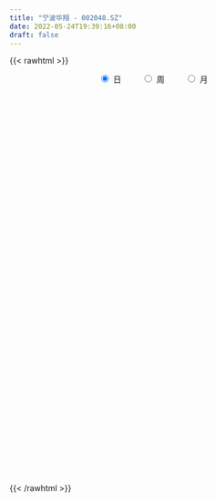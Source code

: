 ```yaml
---
title: "宁波华翔 - 002048.SZ"
date: 2022-05-24T19:39:16+08:00
draft: false
---
```

{{< rawhtml >}}
    <div style="text-align: center">
        <label style="padding: 1rem;"><input style="margin-right: .5rem" type="radio" name="period" value="D" checked onclick="period_change(this)">日</label>
        <label style="padding: 1rem;"><input style="margin-right: .5rem" type="radio" name="period" value="W" onclick="period_change(this)">周</label>
        <label style="padding: 1rem;"><input style="margin-right: .5rem" type="radio" name="period" value="M" onclick="period_change(this)">月</label>
    </div>
    <div id="chart" style="height: 700px;"></div> 
    <script type="text/javascript">
        const D_v = [42623.88,57436.37,70139.67,52543.34,60241.87,52716.31,59180.39,46135.31,50457.18,53530.0,68919.17,82734.2,166146.9,112025.0,87295.24,63432.97,67684.68,84365.93,92379.4,58331.24,67069.5,83358.46,98921.45,90794.47,111624.68,103369.94,88537.02,86858.58,140694.46,73660.91,76503.59,86429.26,60041.01,63706.56,312594.41,187495.43,294552.89,235394.05,125911.36,132077.17,132714.91,143045.64,140853.34,114158.89,128245.94,94432.85,102452.46,105079.56,93198.07,91192.33,131062.83,122475.94,113939.78,129838.29,107091.29,105617.85,138409.13,75361.31,79698.68,124542.53,92397.87,128614.08,168786.21,197014.35,114810.36,73140.23,84526.15,94061.56,78278.26,84264.64,91033.62,137179.42,116777.6,175922.39,275365.63,335150.11,397116.02,339563.03,269867.69,182736.28,169916.6,170788.35,117265.91,101678.45,233505.96,171241.07,136970.71,162714.59,119971.05,141154.23,145929.69,90208.01,109489.05,86029.36,128158.78,77786.98,157051.82,135057.43,147917.17,93439.52,109233.41,141582.94,202540.39,131625.77,149066.98,176284.87,349391.42,227416.98,216923.05,186328.53,231769.78,119309.13,96403.18,189054.93,195962.5,196934.39,139525.08,175748.94,143670.88,122240.08,97548.71,116918.47,113336.19,218924.39,195318.48,138363.42,208088.22,181620.86,228829.63,313255.43,237862.5,165929.71,164501.79,187843.8,137573.61,164742.34,112984.95,613622.61,567299.96,323089.21,270133.53,226224.01,263800.43,162204.42,201206.17,204442.13,120528.46,91951.35,113732.76,96552.3,95072.43,72246.61,132143.21,105869.65,101895.31,75565.2,64957.59,55837.45,53561.97,64252.65,118548.55,64371.97,57799.44,112678.08,72004.05,59679.0,118612.44,147163.45,493886.89,363081.72,395253.36,308534.21,172646.13,132130.54,205821.46,126228.62,117475.05,101043.68,83262.5,99630.36,116498.96,108817.19,410351.07,241381.22,87238.9,69139.24,93372.92,71920.49,82574.38,141642.51,92424.63,144877.8,144880.19,148967.46,95255.07,53806.33,148023.28,139086.49,119406.21,110504.01,107176.92,75552.93,67611.93,56852.21,83928.88,91700.29,80516.93,50832.1,67259.0,46255.0,54031.73,49374.22,38287.2,43038.74,42434.31,48583.84,50508.86,49485.42,52386.04,48317.52,62994.16,74562.32,85431.62,51615.72,37859.01,65517.83,118046.17,94107.92,59270.91,55474.26,54607.29,61516.31,60748.76,103662.12,76041.64,172496.4,102232.78,147456.8,81644.08,101799.45,188282.78,107528.45,146784.34,158142.14,112305.55,109385.99,81168.67,104955.44,94791.61,209103.23]
const D_histogram = [0.0,0.016171396,0.0232656875,0.0177809747,-0.0001975472,-0.0207499585,-0.0444904362,-0.0553985421,-0.0511007512,-0.0460091752,-0.0276398925,-0.0077770127,0.0556625508,0.0949845428,0.1028979365,0.0947833632,0.0957030027,0.0831478932,0.0755579428,0.0664555816,0.0529529599,0.0505344081,0.0506075066,0.033807477,-0.0121907681,-0.0096715404,-0.0090421491,0.0081444186,0.0481143209,0.065748941,0.0671995204,0.0771479369,0.0567659686,0.1370644868,0.1355469445,0.1491130257,0.2348998786,0.28545007,0.290083939,0.2655894855,0.2396051042,0.2107268324,0.1971694804,0.1324283165,0.0786543781,0.0044253587,-0.0421184303,-0.047126803,-0.0434920785,-0.0683803281,-0.0591931539,-0.1011279633,-0.1737866858,-0.251516494,-0.2711641289,-0.2749611487,-0.2163882271,-0.1862284226,-0.1450715907,-0.0855237686,-0.0329151005,0.0248697462,0.037304685,-0.0365704228,-0.0706998096,-0.0912794551,-0.1176127413,-0.1509071053,-0.15983137,-0.1476582744,-0.1208977119,-0.0772442532,-0.0267742449,0.038695912,0.0012831774,0.087244607,0.1764660654,0.2432254118,0.2452395248,0.2365320346,0.2237914947,0.1720559741,0.1381553055,0.1013622025,0.094416301,0.0963331228,0.0901725176,0.0540947135,0.0426488525,-0.0027927,-0.0754818121,-0.1296386108,-0.1640419481,-0.1827827884,-0.197525432,-0.1924378527,-0.2474502509,-0.2107146341,-0.1562092177,-0.1135974093,-0.0898474045,-0.0184798469,0.0801511934,0.1377976015,0.1725206162,0.2128644102,0.1836509223,0.1524645724,0.0758270189,-0.0282298947,-0.0546152075,-0.1007220756,-0.1398998215,-0.0813579172,-0.062666046,-0.0192958981,-0.0026372976,0.0358127877,0.0247761347,0.0265317639,0.0300454932,0.0288627353,0.0225116736,0.074250821,0.0707224042,0.0331323375,0.0149339186,-0.0390235139,-0.0253462665,-0.0182205712,-0.0217618782,-0.033738544,-0.0968844903,-0.1643206039,-0.1992654235,-0.1617815203,-0.1277220035,0.0309703267,0.1828093915,0.2205065625,0.1771631357,0.1633891021,0.2221050898,0.2122676484,0.2271408636,0.1694128382,0.0834978968,0.0263490953,-0.0608879985,-0.1207904807,-0.1186631835,-0.1189793628,-0.0790578316,-0.0764554275,-0.1208186298,-0.1677672897,-0.1739260107,-0.1703917181,-0.1752570112,-0.1662253864,-0.1760196298,-0.1775536485,-0.1938468745,-0.1383228718,-0.099731043,-0.0633368868,-0.0045566079,0.0651838851,0.2515849904,0.2927162564,0.1723251492,-0.0031815871,-0.1089378083,-0.1785852601,-0.3013144482,-0.3142621929,-0.3252909466,-0.3242247151,-0.2951110252,-0.2537385384,-0.1711732526,-0.1318212058,-0.1653510202,-0.1869058491,-0.1898264034,-0.1766525426,-0.1575080426,-0.1352658554,-0.122150598,-0.1349485166,-0.104935775,-0.1157946588,-0.1214436237,-0.1092143035,-0.0721314943,-0.0365667788,0.0147725293,0.0120091284,-0.0296527248,-0.1023782795,-0.1203287956,-0.1033703061,-0.0651849183,-0.0532005151,-0.0964359671,-0.0626676787,-0.0020457704,0.0428781033,0.0838063377,0.1064919363,0.1303513568,0.1482932458,0.150398604,0.151697426,0.1533532443,0.1669218535,0.168358309,0.1706660146,0.1685426103,0.1340129164,0.0864198389,0.0329368251,-0.0004494594,-0.0156592549,-0.0071561864,0.023438331,0.0860055804,0.086002913,0.0804101176,0.0344092059,0.0151920657,-0.0411479477,-0.1062214584,-0.1386540563,-0.1696716005,-0.160137088,-0.1234056321,-0.1421095231,-0.1483061123,-0.1300460961,-0.0613800805,-0.0309506198,0.037805953,0.1000912977,0.1439783702,0.1794485632,0.1926967508,0.2030082853,0.2149431743,0.1993384095]
const D_fast = [0.0,0.020214245,0.0331249584,0.0320854893,0.0140575806,-0.0116823203,-0.0465454071,-0.0713031485,-0.0797805454,-0.0861912632,-0.0747319537,-0.0568133271,0.0205418741,0.0836100019,0.1172478797,0.1328291472,0.1576745374,0.1659064011,0.1772059365,0.1847174706,0.1844530889,0.1946681392,0.2073931144,0.199044954,0.1499990169,0.1501003595,0.1484692135,0.1676918859,0.2196903684,0.2537622237,0.2720126833,0.301248084,0.2950576078,0.4096222478,0.4419914415,0.4928357791,0.6373476017,0.7592603106,0.8364151644,0.8783180822,0.9122349769,0.9360384133,0.9717734313,0.9401393465,0.9060290027,0.832906323,0.7758329263,0.7590428529,0.7518045577,0.7098212261,0.7042101118,0.6369933117,0.5208879176,0.3802789859,0.2928403188,0.2203030119,0.2247788767,0.2083815756,0.2132705098,0.2514373897,0.2958172827,0.3598195659,0.381580676,0.2985629625,0.2467586233,0.203359114,0.1476226424,0.0766015021,0.027719395,0.002977922,-0.0004859435,0.0238564519,0.067632899,0.1427770339,0.1056850936,0.2134576749,0.3467956497,0.4743613491,0.5376853432,0.5881108618,0.6313181955,0.6225966685,0.6232348263,0.6117822738,0.6284404475,0.65444055,0.6708230742,0.6482689485,0.6474853007,0.6013455732,0.5097860081,0.4232195567,0.3478057323,0.2833691949,0.2192451933,0.1762233095,0.0593483485,0.0434053068,0.0588584187,0.0730708749,0.0743590286,0.1411066245,0.2597754631,0.3518712716,0.4297244404,0.5232843368,0.5399835795,0.5469133727,0.489232574,0.3781181866,0.3380790719,0.266791685,0.1926389837,0.2308414087,0.2338667685,0.2724129418,0.2884122179,0.3358155001,0.3309728808,0.339361451,0.3503865536,0.3564194795,0.3556963363,0.4259981888,0.4401503732,0.4108433908,0.3963784515,0.3326651406,0.3400058214,0.3425763738,0.3335945973,0.3131832955,0.2258162266,0.1172999621,0.0325387866,0.0295773097,0.0317063256,0.1981412376,0.3956826502,0.4885064618,0.4894538189,0.5165270608,0.6307693209,0.6739987917,0.7456572228,0.7302824069,0.6652419398,0.614680412,0.5122213187,0.4221212162,0.3945827176,0.3645216976,0.3846787709,0.3681673181,0.2935994583,0.204708976,0.1550687523,0.1160051154,0.0673255696,0.0348008477,-0.0189983031,-0.064920734,-0.1296756786,-0.1087323939,-0.0950733258,-0.0745133913,-0.0168722644,0.0691641999,0.3184615528,0.4327718829,0.355462063,0.1791599299,0.0461692567,-0.0681245102,-0.2661823104,-0.3576956032,-0.4500470936,-0.5300370409,-0.5747011073,-0.5967632551,-0.5569912824,-0.5505945371,-0.6254621066,-0.6937433977,-0.7441205529,-0.7751098277,-0.7953423384,-0.806916615,-0.8243390071,-0.8708740549,-0.867095257,-0.9069028056,-0.9429126763,-0.957986932,-0.9389369964,-0.9125139756,-0.8574815351,-0.857242654,-0.9063176884,-1.0046378129,-1.052670528,-1.061554615,-1.0396654568,-1.0409811823,-1.1083256261,-1.0902242573,-1.0301137917,-0.9744703922,-0.9125905733,-0.8632819907,-0.806834731,-0.7518195305,-0.7121145213,-0.6728913428,-0.6328972134,-0.5775981409,-0.5340721081,-0.4890978988,-0.4490856506,-0.4501121153,-0.4761002331,-0.5213490407,-0.55484769,-0.5739722992,-0.5672582773,-0.5308041772,-0.4467355327,-0.4252374718,-0.4107277378,-0.448126348,-0.4635454718,-0.5301724722,-0.6218013474,-0.6888974594,-0.7623329037,-0.7928326632,-0.7869526154,-0.8411838871,-0.8844570044,-0.8987085122,-0.8453875168,-0.8226957111,-0.74448765,-0.6571794808,-0.5772978157,-0.4969654819,-0.4355431067,-0.3744795009,-0.3088088183,-0.2745789807]
const D_slow = [0.0,0.004042849,0.0098592709,0.0143045146,0.0142551278,0.0090676382,-0.0020549709,-0.0159046064,-0.0286797942,-0.040182088,-0.0470920612,-0.0490363143,-0.0351206766,-0.0113745409,0.0143499432,0.038045784,0.0619715347,0.082758508,0.1016479937,0.1182618891,0.131500129,0.1441337311,0.1567856077,0.165237477,0.162189785,0.1597718999,0.1575113626,0.1595474673,0.1715760475,0.1880132827,0.2048131628,0.2241001471,0.2382916392,0.2725577609,0.306444497,0.3437227535,0.4024477231,0.4738102406,0.5463312254,0.6127285967,0.6726298728,0.7253115809,0.774603951,0.8077110301,0.8273746246,0.8284809643,0.8179513567,0.8061696559,0.7952966363,0.7782015542,0.7634032658,0.7381212749,0.6946746035,0.63179548,0.5640044477,0.4952641606,0.4411671038,0.3946099982,0.3583421005,0.3369611583,0.3287323832,0.3349498197,0.344275991,0.3351333853,0.3174584329,0.2946385691,0.2652353838,0.2275086075,0.187550765,0.1506361964,0.1204117684,0.1011007051,0.0944071439,0.1040811219,0.1044019162,0.126213068,0.1703295843,0.2311359373,0.2924458185,0.3515788271,0.4075267008,0.4505406943,0.4850795207,0.5104200713,0.5340241466,0.5581074273,0.5806505567,0.594174235,0.6048364482,0.6041382732,0.5852678202,0.5528581675,0.5118476804,0.4661519833,0.4167706253,0.3686611621,0.3067985994,0.2541199409,0.2150676365,0.1866682842,0.164206433,0.1595864713,0.1796242697,0.2140736701,0.2572038241,0.3104199267,0.3563326572,0.3944488003,0.4134055551,0.4063480814,0.3926942795,0.3675137606,0.3325388052,0.3121993259,0.2965328144,0.2917088399,0.2910495155,0.3000027124,0.3061967461,0.3128296871,0.3203410604,0.3275567442,0.3331846626,0.3517473679,0.3694279689,0.3777110533,0.3814445329,0.3716886545,0.3653520879,0.3607969451,0.3553564755,0.3469218395,0.3227007169,0.281620566,0.2318042101,0.19135883,0.1594283291,0.1671709108,0.2128732587,0.2679998993,0.3122906832,0.3531379587,0.4086642312,0.4617311433,0.5185163592,0.5608695687,0.5817440429,0.5883313168,0.5731093171,0.542911697,0.5132459011,0.4835010604,0.4637366025,0.4446227456,0.4144180882,0.3724762657,0.328994763,0.2863968335,0.2425825807,0.2010262341,0.1570213267,0.1126329146,0.0641711959,0.029590478,0.0046577172,-0.0111765045,-0.0123156565,0.0039803148,0.0668765624,0.1400556265,0.1831369138,0.182341517,0.155107065,0.1104607499,0.0351321379,-0.0434334103,-0.124756147,-0.2058123258,-0.2795900821,-0.3430247167,-0.3858180298,-0.4187733313,-0.4601110863,-0.5068375486,-0.5542941495,-0.5984572851,-0.6378342958,-0.6716507596,-0.7021884091,-0.7359255383,-0.762159482,-0.7911081467,-0.8214690527,-0.8487726285,-0.8668055021,-0.8759471968,-0.8722540645,-0.8692517824,-0.8766649636,-0.9022595334,-0.9323417324,-0.9581843089,-0.9744805385,-0.9877806672,-1.011889659,-1.0275565787,-1.0280680213,-1.0173484955,-0.996396911,-0.969773927,-0.9371860878,-0.9001127763,-0.8625131253,-0.8245887688,-0.7862504577,-0.7445199944,-0.7024304171,-0.6597639134,-0.6176282609,-0.5841250318,-0.562520072,-0.5542858658,-0.5543982306,-0.5583130443,-0.5601020909,-0.5542425082,-0.5327411131,-0.5112403848,-0.4911378554,-0.4825355539,-0.4787375375,-0.4890245244,-0.515579889,-0.5502434031,-0.5926613032,-0.6326955752,-0.6635469833,-0.699074364,-0.7361508921,-0.7686624161,-0.7840074363,-0.7917450912,-0.782293603,-0.7572707786,-0.721276186,-0.6764140452,-0.6282398575,-0.5774877862,-0.5237519926,-0.4739173902]
const D_data = [['2021-05-13', 14.4199, 14.2256, 14.2003, 14.4621],['2021-05-14', 14.2763, 14.479, 14.1834, 14.5382],['2021-05-17', 14.4875, 14.4452, 14.3861, 14.6818],['2021-05-18', 14.4537, 14.3101, 14.2256, 14.4537],['2021-05-19', 14.2087, 14.0989, 13.9891, 14.2425],['2021-05-20', 14.1918, 13.9553, 13.9215, 14.2087],['2021-05-21', 13.9637, 13.7694, 13.7019, 14.0651],['2021-05-24', 13.685, 13.7948, 13.6596, 13.9722],['2021-05-25', 13.837, 13.9215, 13.7441, 13.9553],['2021-05-26', 13.9637, 13.913, 13.7694, 13.9637],['2021-05-27', 13.8117, 14.1073, 13.8117, 14.1496],['2021-05-28', 14.1327, 14.2087, 14.0313, 14.3354],['2021-05-31', 14.2509, 14.9943, 14.1749, 15.0957],['2021-06-01', 14.9352, 15.0281, 14.7662, 15.1464],['2021-06-02', 14.8845, 14.8423, 14.724, 15.1464],['2021-06-03', 15.0028, 14.724, 14.7071, 15.0112],['2021-06-04', 14.724, 14.9014, 14.6987, 14.9014],['2021-06-07', 15.0366, 14.7831, 14.6733, 15.1802],['2021-06-08', 14.8, 14.8676, 14.5719, 15.0366],['2021-06-09', 14.8423, 14.8761, 14.7493, 14.9352],['2021-06-10', 14.8676, 14.8254, 14.6987, 14.8676],['2021-06-11', 14.8694, 14.9824, 14.5824, 15.1215],['2021-06-15', 15.0694, 15.0694, 14.7911, 15.4346],['2021-06-16', 14.8694, 14.8694, 14.7389, 15.1476],['2021-06-17', 14.9302, 14.365, 14.252, 14.9824],['2021-06-18', 14.3216, 14.8694, 14.0868, 14.9389],['2021-06-21', 14.8781, 14.8694, 14.565, 15.052],['2021-06-22', 14.9998, 15.1476, 14.7824, 15.252],['2021-06-23', 15.2172, 15.6346, 15.1737, 15.7476],['2021-06-24', 15.6694, 15.5824, 15.4346, 15.8259],['2021-06-25', 15.7737, 15.5128, 15.3302, 15.8259],['2021-06-28', 15.4781, 15.7389, 15.4346, 15.8954],['2021-06-29', 15.7302, 15.4172, 15.3824, 15.7389],['2021-06-30', 16.9563, 16.9563, 16.9563, 16.9563],['2021-07-01', 17.1998, 16.2954, 16.2172, 17.3041],['2021-07-02', 16.1302, 16.678, 16.0867, 17.0346],['2021-07-05', 17.0433, 18.0606, 16.8693, 18.1563],['2021-07-06', 17.9911, 18.2606, 17.6693, 18.6085],['2021-07-07', 17.9563, 18.1389, 17.9563, 18.4345],['2021-07-08', 18.1824, 18.0259, 17.8172, 18.2432],['2021-07-09', 17.8606, 18.165, 17.7389, 18.3128],['2021-07-12', 18.3041, 18.2606, 18.1389, 18.7824],['2021-07-13', 18.0954, 18.6085, 17.9041, 18.6954],['2021-07-14', 18.4258, 17.9998, 17.9476, 18.5998],['2021-07-15', 18.0085, 18.0172, 17.3998, 18.2085],['2021-07-16', 18.1302, 17.565, 17.565, 18.1302],['2021-07-19', 17.3911, 17.6867, 17.3128, 18.0259],['2021-07-20', 17.5737, 18.1476, 17.4172, 18.2345],['2021-07-21', 18.2085, 18.3302, 18.0693, 18.5215],['2021-07-22', 18.3824, 17.9824, 17.8432, 18.4693],['2021-07-23', 17.9824, 18.4258, 17.5824, 18.5041],['2021-07-26', 18.3041, 17.7389, 17.4172, 18.3563],['2021-07-27', 17.6954, 17.0346, 16.9389, 17.9476],['2021-07-28', 16.8693, 16.4867, 16.2172, 17.2085],['2021-07-29', 16.6867, 16.8259, 16.5476, 16.9911],['2021-07-30', 16.6085, 16.8172, 16.4346, 17.0867],['2021-08-02', 16.9041, 17.6172, 16.9041, 17.9128],['2021-08-03', 17.3998, 17.3998, 17.2867, 17.7302],['2021-08-04', 17.5041, 17.6519, 17.2433, 17.7563],['2021-08-05', 17.7389, 18.1128, 17.478, 18.4085],['2021-08-06', 18.1737, 18.3302, 17.9998, 18.565],['2021-08-09', 18.4519, 18.7389, 18.3563, 19.1302],['2021-08-10', 19.1302, 18.4345, 17.9998, 19.391],['2021-08-11', 18.3041, 17.2346, 17.1041, 18.4171],['2021-08-12', 17.2172, 17.4432, 16.9824, 17.4867],['2021-08-13', 17.4432, 17.4432, 17.2172, 17.6259],['2021-08-16', 17.3824, 17.1998, 17.0606, 17.6693],['2021-08-17', 17.0606, 16.878, 16.7911, 17.6432],['2021-08-18', 16.8259, 16.9737, 16.6085, 17.2693],['2021-08-19', 17.078, 17.1476, 16.765, 17.3302],['2021-08-20', 17.1476, 17.3476, 16.878, 17.5911],['2021-08-23', 17.3128, 17.6867, 17.2259, 17.8606],['2021-08-24', 17.6867, 17.9998, 17.4432, 18.1215],['2021-08-25', 18.2085, 18.5215, 18.1215, 18.6519],['2021-08-26', 18.0867, 17.3389, 17.2867, 18.6519],['2021-08-27', 17.8259, 19.0693, 17.6954, 19.0693],['2021-08-30', 19.591, 19.7128, 18.7737, 19.9041],['2021-08-31', 19.5215, 20.0519, 19.4084, 20.6519],['2021-09-01', 20.2258, 19.6606, 19.2171, 20.2867],['2021-09-02', 19.6519, 19.7476, 19.5476, 20.2867],['2021-09-03', 19.878, 19.878, 19.4432, 20.0606],['2021-09-06', 19.9041, 19.4345, 18.9911, 19.9128],['2021-09-07', 19.3128, 19.6171, 19.2171, 19.7215],['2021-09-08', 19.5824, 19.5563, 19.4432, 19.8693],['2021-09-09', 19.4606, 19.965, 19.4519, 20.791],['2021-09-10', 20.165, 20.2171, 20.0867, 20.9562],['2021-09-13', 20.2171, 20.2606, 19.7302, 20.478],['2021-09-14', 20.2693, 19.9128, 19.8084, 20.7649],['2021-09-15', 19.8258, 20.2171, 19.5128, 20.4084],['2021-09-16', 20.2171, 19.7389, 19.565, 20.7736],['2021-09-17', 19.5215, 19.1302, 18.7389, 20.0519],['2021-09-22', 18.8954, 19.0171, 18.3911, 19.2606],['2021-09-23', 19.0954, 18.9824, 18.7824, 19.478],['2021-09-24', 18.9998, 18.965, 18.8519, 19.4606],['2021-09-27', 18.9737, 18.8345, 18.2172, 19.2084],['2021-09-28', 18.7302, 18.9563, 18.4519, 19.1302],['2021-09-29', 18.8345, 17.9389, 17.8867, 18.9563],['2021-09-30', 18.0259, 18.8954, 18.0259, 19.165],['2021-10-08', 19.1563, 19.2519, 18.2345, 19.3824],['2021-10-11', 19.278, 19.2867, 18.9737, 19.6519],['2021-10-12', 19.0867, 19.1737, 18.8693, 19.565],['2021-10-13', 19.078, 20.0084, 18.8258, 20.3041],['2021-10-14', 20.0084, 20.8606, 19.8606, 21.2519],['2021-10-15', 20.8606, 20.8867, 20.478, 21.0171],['2021-10-18', 20.8084, 21.0084, 20.6084, 21.5302],['2021-10-19', 21.0954, 21.478, 20.7997, 21.7215],['2021-10-20', 22.2606, 20.8432, 20.4867, 22.4345],['2021-10-21', 21.0432, 20.8432, 20.5302, 21.2519],['2021-10-22', 20.8432, 20.1302, 19.9997, 20.9476],['2021-10-25', 20.1128, 19.3737, 19.1911, 20.1128],['2021-10-26', 19.6258, 20.0171, 19.5476, 20.8867],['2021-10-27', 19.791, 19.565, 19.4867, 19.9737],['2021-10-28', 19.3997, 19.3737, 19.1997, 19.8171],['2021-10-29', 19.6693, 20.6084, 19.2867, 20.7389],['2021-11-01', 21.0345, 20.3041, 20.1736, 21.1215],['2021-11-02', 20.4606, 20.791, 20.191, 21.2693],['2021-11-03', 20.591, 20.6519, 20.1215, 20.9736],['2021-11-04', 20.7562, 21.1302, 20.6954, 21.2345],['2021-11-05', 21.2171, 20.6519, 20.5563, 21.2954],['2021-11-08', 20.391, 20.8519, 20.391, 21.0171],['2021-11-09', 20.8432, 20.9562, 20.6519, 21.0258],['2021-11-10', 20.7997, 20.9736, 20.6954, 21.191],['2021-11-11', 20.9128, 20.9562, 20.6693, 21.1041],['2021-11-12', 20.9562, 21.8954, 20.8345, 21.9562],['2021-11-15', 22.0606, 21.4432, 21.3736, 22.7214],['2021-11-16', 21.3389, 20.9997, 20.9997, 21.7215],['2021-11-17', 21.6084, 21.1649, 21.0693, 22.1736],['2021-11-18', 21.1736, 20.5649, 20.4693, 21.1997],['2021-11-19', 20.6519, 21.3302, 20.3215, 21.6954],['2021-11-22', 21.591, 21.3389, 20.6954, 21.7649],['2021-11-23', 21.3, 21.25, 20.48, 21.52],['2021-11-24', 20.99, 21.13, 20.75, 21.3],['2021-11-25', 21.15, 20.28, 20.26, 21.2],['2021-11-26', 20.2, 19.81, 19.7, 20.26],['2021-11-29', 19.43, 19.83, 19.3, 19.88],['2021-11-30', 19.86, 20.63, 19.86, 20.7],['2021-12-01', 20.52, 20.69, 20.37, 20.85],['2021-12-02', 20.62, 22.76, 20.52, 22.76],['2021-12-03', 22.89, 23.63, 22.69, 24.26],['2021-12-06', 23.52, 22.91, 22.78, 23.76],['2021-12-07', 23.23, 22.08, 21.88, 23.28],['2021-12-08', 22.19, 22.48, 21.8, 22.61],['2021-12-09', 22.38, 23.72, 22.22, 23.98],['2021-12-10', 23.57, 23.23, 23.06, 23.86],['2021-12-13', 23.15, 23.8, 22.67, 24.12],['2021-12-14', 23.8, 23.01, 22.82, 23.82],['2021-12-15', 22.79, 22.45, 22.38, 23.15],['2021-12-16', 22.52, 22.55, 22.21, 22.68],['2021-12-17', 22.35, 21.85, 21.85, 22.44],['2021-12-20', 21.77, 21.8, 21.7, 22.16],['2021-12-21', 21.91, 22.4, 21.71, 22.45],['2021-12-22', 22.4, 22.35, 22.07, 22.58],['2021-12-23', 22.42, 22.95, 22.32, 23.26],['2021-12-24', 22.99, 22.6, 22.35, 23.17],['2021-12-27', 22.5, 21.88, 21.35, 22.59],['2021-12-28', 22.01, 21.54, 21.46, 22.15],['2021-12-29', 21.48, 21.82, 21.4, 21.93],['2021-12-30', 21.78, 21.84, 21.72, 22.18],['2021-12-31', 21.88, 21.63, 21.56, 22.11],['2022-01-04', 21.65, 21.71, 21.41, 21.88],['2022-01-05', 21.7, 21.36, 20.67, 22.15],['2022-01-06', 21.1, 21.31, 20.68, 21.35],['2022-01-07', 21.31, 20.94, 20.93, 21.65],['2022-01-10', 20.83, 21.82, 20.4, 21.94],['2022-01-11', 21.83, 21.77, 21.48, 22.16],['2022-01-12', 21.7, 21.88, 21.7, 22.1],['2022-01-13', 21.98, 22.39, 21.72, 22.57],['2022-01-14', 22.35, 22.9, 22.25, 23.18],['2022-01-17', 23.3, 25.19, 23.29, 25.19],['2022-01-18', 25.03, 24.22, 23.54, 25.07],['2022-01-19', 24.03, 22.19, 21.8, 24.53],['2022-01-20', 22.5, 20.79, 20.6, 22.51],['2022-01-21', 20.6, 20.88, 20.48, 21.45],['2022-01-24', 20.96, 20.76, 20.35, 21.16],['2022-01-25', 21.0, 19.39, 19.36, 21.1],['2022-01-26', 19.65, 20.15, 19.5, 20.25],['2022-01-27', 20.11, 19.84, 19.55, 20.22],['2022-01-28', 20.1, 19.68, 19.21, 20.32],['2022-02-07', 20.11, 19.83, 19.66, 20.29],['2022-02-08', 19.72, 19.91, 19.62, 20.24],['2022-02-09', 19.95, 20.54, 19.76, 20.65],['2022-02-10', 20.45, 20.15, 19.94, 20.71],['2022-02-11', 19.81, 19.07, 18.14, 19.81],['2022-02-14', 18.5, 18.86, 18.17, 19.76],['2022-02-15', 18.87, 18.8, 18.61, 19.04],['2022-02-16', 18.91, 18.8, 18.71, 19.03],['2022-02-17', 18.8, 18.74, 18.66, 18.97],['2022-02-18', 18.56, 18.68, 18.45, 18.72],['2022-02-21', 18.75, 18.46, 18.41, 18.81],['2022-02-22', 18.25, 17.93, 17.74, 18.34],['2022-02-23', 17.98, 18.31, 17.85, 18.49],['2022-02-24', 18.29, 17.65, 17.34, 18.34],['2022-02-25', 17.75, 17.46, 17.39, 18.05],['2022-02-28', 17.46, 17.49, 17.0, 17.54],['2022-03-01', 17.46, 17.74, 17.46, 17.87],['2022-03-02', 17.58, 17.75, 17.55, 17.79],['2022-03-03', 17.77, 18.05, 17.63, 18.24],['2022-03-04', 17.94, 17.39, 17.18, 17.94],['2022-03-07', 17.28, 16.65, 16.46, 17.28],['2022-03-08', 16.5, 15.77, 15.72, 16.75],['2022-03-09', 15.88, 15.99, 15.14, 16.24],['2022-03-10', 16.38, 16.2, 16.18, 16.46],['2022-03-11', 15.97, 16.41, 15.81, 16.43],['2022-03-14', 16.21, 16.03, 16.02, 16.4],['2022-03-15', 16.0, 15.05, 15.03, 16.0],['2022-03-16', 15.37, 15.78, 14.81, 15.79],['2022-03-17', 15.95, 16.2, 15.9, 16.4],['2022-03-18', 16.18, 16.16, 15.98, 16.36],['2022-03-21', 16.34, 16.25, 16.14, 16.61],['2022-03-22', 16.21, 16.13, 16.04, 16.26],['2022-03-23', 16.38, 16.23, 16.11, 16.39],['2022-03-24', 16.13, 16.25, 16.04, 16.35],['2022-03-25', 16.25, 16.1, 16.06, 16.28],['2022-03-28', 16.0, 16.1, 15.62, 16.13],['2022-03-29', 16.13, 16.12, 16.06, 16.3],['2022-03-30', 16.25, 16.33, 16.04, 16.33],['2022-03-31', 16.35, 16.25, 16.15, 16.43],['2022-04-01', 16.16, 16.31, 15.94, 16.34],['2022-04-06', 16.38, 16.3, 16.02, 16.38],['2022-04-07', 16.44, 15.83, 15.83, 16.47],['2022-04-08', 15.79, 15.45, 15.2, 15.82],['2022-04-11', 15.46, 15.07, 14.98, 15.46],['2022-04-12', 14.98, 15.02, 14.33, 15.11],['2022-04-13', 14.89, 15.03, 14.75, 15.36],['2022-04-14', 15.26, 15.22, 15.0, 15.35],['2022-04-15', 15.12, 15.53, 14.9, 15.78],['2022-04-18', 15.67, 16.15, 15.39, 16.19],['2022-04-19', 16.1, 15.53, 15.51, 16.25],['2022-04-20', 15.49, 15.44, 15.28, 15.85],['2022-04-21', 15.3, 14.77, 14.71, 15.3],['2022-04-22', 14.62, 14.88, 14.4, 15.1],['2022-04-25', 14.66, 14.13, 14.13, 14.83],['2022-04-26', 14.26, 13.56, 13.45, 14.45],['2022-04-27', 13.42, 13.53, 12.85, 13.7],['2022-04-28', 13.32, 13.17, 12.85, 13.53],['2022-04-29', 13.13, 13.4, 12.9, 13.64],['2022-05-05', 13.49, 13.66, 13.43, 13.95],['2022-05-06', 13.28, 12.81, 12.75, 13.28],['2022-05-09', 12.72, 12.68, 12.56, 12.92],['2022-05-10', 12.5, 12.8, 12.34, 12.86],['2022-05-11', 12.91, 13.48, 12.73, 13.85],['2022-05-12', 13.48, 13.12, 12.98, 13.48],['2022-05-13', 13.05, 13.76, 13.05, 13.77],['2022-05-16', 13.94, 13.98, 13.6, 14.05],['2022-05-17', 13.88, 14.03, 13.79, 14.24],['2022-05-18', 14.01, 14.17, 13.91, 14.35],['2022-05-19', 13.98, 14.08, 13.86, 14.1],['2022-05-20', 14.05, 14.18, 14.0, 14.36],['2022-05-23', 14.12, 14.35, 14.09, 14.47],['2022-05-24', 14.9, 14.09, 14.08, 15.23]]
const W_v = [308726.12,235915.91,356890.58,382514.16,175450.15,205799.82,416479.78,423238.14,568373.0600000001,565578.5900000001,361401.6,405168.9300000001,362614.1000000001,255524.77,375986.13,305156.63,341771.83,420604.68,307205.03,235986.74,360345.66,331968.96,261230.26,218496.13,310451.61,262201.24,296802.16,214080.05,251538.98,255177.93,97179.73,70284.41,375494.38,350195.67,263548.47,399349.9,888068.24,423167.48,604452.16,499877.71,744450.46,356795.18,432116.3,391542.17,430762.48,375504.0599999999,292921.05,269042.11,277104.96,259207.3,190412.28,178151.64,169618.51,239633.05,209352.89,123406.86,144964.6,128360.0,220050.44,120596.27,117498.96,149436.28,112840.13,166429.23,137926.93,204823.13,315067.76,330466.76,296818.9,322265.06,242721.08,193609.29,116962.65,137416.29,161028.9,115750.61,297041.6299999999,174077.35,159694.38,197969.87,309534.28,331872.27,603862.77,748285.72,571316.4,411687.97,340712.18,517016.52,637940.5699999999,453999.7,407884.1900000001,155463.21,402408.44,357603.75,307936.58,274970.66,170568.85,201909.76,271585.72,214573.23,274899.59,275418.19,211548.21,192884.2,280856.1799999999,230552.14,157240.04,168861.36,1300599.47,1809439.1100000001,1017062.46,874694.73,959236.4400000001,142898.2,759410.4199999999,1441837.7100000002,536473.8899999999,578201.9399999999,581502.65,473809.37,465998.57,433992.98,381410.28,456089.14,677152.17,707093.5,717567.51,1669513.3100000001,864817.5600000001,862778.88,1908844.1400000001,1820512.76,1354260.0799999998,2136063.8399999999,1867978.6000000001,1052062.4199999999,920855.1199999999,1009703.8199999999,923257.59,579837.17,755373.6,469027.33,556973.27,607731.4299999999,1401178.1600000001,875437.4300000001,509388.27,701033.1899999999,989118.52,708655.22,416937.53,996283.7100000001,2271238.4899999998,1596252.28,858352.52,626193.53,714129.21,1176371.79,751913.7700000001,946713.08,903013.22,678947.1799999999,1231536.1400000001,803824.0199999999,221680.49,180441.75,880279.04,471888.17,582279.84,721061.5699999999,641761.6699999999,564560.84,677347.11,441838.65,354193.86,222653.23,351582.56,206787.72,652594.75,436716.03,342663.63,277456.84,596370.9,548470.04,289393.69,826778.14,620387.28,496016.7,447221.16,393572.21,820392.2899999999,478907.52,410030.85,320266.17,389281.52,148692.57,347890.3,294821.58,301775.86,496584.79,385504.53,404710.54,466254.5599999999,710266.6699999999,920650.38,620736.66,522985.2500000001,578963.15,510409.52,682365.23,432164.23,1040395.15,1359199.6200000001,794479.74,706740.27,285726.42,498055.01,147917.17,678422.03,1119083.3,822865.5499999998,851841.7899999999,668967.8400000001,952220.61,1069393.23,1596223.47,1245451.5999999999,731860.87,501884.2,351817.52,304972.61,510137.02,1733402.3100000001,682699.3500000001,818560.0800000001,563052.77,606399.51,585138.63,480252.0,363830.41,255207.15,234051.17,163697.72,314986.5,381506.55,474465.23,249689.58,626039.1,565957.79,303894.84]
const W_histogram = [0.0,-0.0166500285,-0.0032773952,-0.0430713971,-0.0879865186,-0.0768416369,0.0111830402,0.1037300948,0.2210761044,0.3535580188,0.383702228,0.4997151824,0.5379669786,0.5377711923,0.4976985895,0.3581466628,0.3474625052,0.2737030417,0.1818655281,0.1054712818,-0.0402123209,-0.1591573204,-0.2256058909,-0.2463080432,-0.2132695174,-0.224291459,-0.318032107,-0.3523557231,-0.3993829684,-0.4889877372,-0.5047621277,-0.4759276815,-0.4767981571,-0.4249106485,-0.3968582542,-0.5102362946,-0.5880739096,-0.6200075791,-0.5633676487,-0.5574810192,-0.6214680517,-0.6115671919,-0.5445946106,-0.4566028871,-0.353807614,-0.2822262613,-0.1932472401,-0.1772002107,-0.2046991169,-0.1571602072,-0.1235181303,-0.0618798793,0.0021094781,0.060518185,0.0542700319,0.076201938,0.0818049108,0.0798520318,0.1041756314,0.1265956713,0.1600540348,0.2035836065,0.2306601149,0.1611567665,0.1097574856,0.0811097591,0.13021033,0.2083170736,0.2789560687,0.308953961,0.318056107,0.3133888269,0.2901318406,0.252615731,0.2165195551,0.1937716965,0.1954254706,0.1865506673,0.1863947496,0.164943071,0.1883217315,0.2223431551,0.2881483371,0.3044193106,0.3218240526,0.3519951838,0.3187589664,0.3632441237,0.3737157776,0.3419714147,0.2540892613,0.1671937924,0.0761308939,-0.0456185628,-0.1142428854,-0.165737603,-0.2134252381,-0.2220191101,-0.189345602,-0.1837289955,-0.1485705106,-0.1206062323,-0.1064278889,-0.1120740608,-0.1429514709,-0.1732696982,-0.1692103433,-0.1460984978,0.0504605523,0.2213864685,0.3523648193,0.4773369082,0.5150579044,0.4895987494,0.4178148541,0.3059195314,0.2189154459,0.164931688,0.1570664141,0.1092577054,0.0600365706,0.0374794411,0.0289921372,-0.0071587156,0.0475639413,0.1129989175,0.1045409808,0.1909977802,0.213385402,0.2559227114,0.420984655,0.5383840688,0.5896889725,0.6302440369,0.6679847051,0.4985477572,0.2219542456,-0.0794934166,-0.286525812,-0.3951010696,-0.4257557689,-0.4765719102,-0.4700384294,-0.4668952293,-0.4761903779,-0.5611490413,-0.5916581737,-0.5386131426,-0.5009874336,-0.4402057531,-0.3996786155,-0.296140754,-0.0837948718,-0.0704697412,-0.0961689183,-0.086534157,-0.0841742273,-0.0108351132,0.0163804938,0.0773722741,0.0769182753,0.0749926743,0.1524083962,0.0956226227,0.0421157983,0.0467501753,-0.0365208845,-0.1073635452,-0.1222514379,-0.0805234121,-0.1018122379,-0.0647584516,-0.0630032643,-0.066619885,-0.1228483463,-0.1452182394,-0.1551053244,-0.1444329097,-0.1135612248,-0.0757026185,-0.0352704326,-0.0561846522,-0.0755112931,0.0103121701,0.0847351247,0.1419956793,0.2153595993,0.2270886378,0.2443450862,0.2641405529,0.2493814754,0.1436338571,0.0529150993,0.0118295109,0.0109934052,-0.030366815,-0.028582829,-0.0725629279,-0.0694360594,-0.0206177173,0.0152897443,0.0288071122,0.0757882243,0.1744082555,0.3203637485,0.3544193255,0.4089700034,0.3149835124,0.331319037,0.2620283922,0.1926093368,0.2422857026,0.3051869087,0.3424154457,0.2698168471,0.1903922395,0.1165198172,0.0769270459,0.1422984015,0.1171008576,0.1149861519,0.0994465633,0.1526616667,0.1304063002,0.000771077,0.1514252633,0.20020621,0.1195801849,0.0977300028,0.0038756749,-0.1123293453,-0.0670788568,-0.1768447044,-0.3252841321,-0.4517881605,-0.5428423526,-0.6586354765,-0.7089729397,-0.7721034712,-0.7915963687,-0.7687866284,-0.7016751491,-0.6769999333,-0.6186848371,-0.5875186761,-0.6266323104,-0.6495196149,-0.5612771911,-0.4405507177,-0.337335457]
const W_fast = [0.0,-0.0208125356,-0.0082592511,-0.0588211023,-0.1257328535,-0.133798381,-0.0429779439,0.0755016345,0.2481166701,0.4689880893,0.5950578554,0.8359996054,1.0087431463,1.1429901581,1.2273422026,1.1773269417,1.2535084103,1.2481747073,1.2018035757,1.1517771499,0.996040467,0.8373061374,0.7144560942,0.632176931,0.6118980775,0.5448032711,0.3715545964,0.2491420495,0.1022690621,-0.109582641,-0.2515475634,-0.3416950376,-0.4617650525,-0.516105206,-0.5872673753,-0.8282044893,-1.0530605817,-1.239996146,-1.3241981277,-1.457681753,-1.6770357984,-1.8200267366,-1.8892028079,-1.9153618062,-1.9010184367,-1.8999936493,-1.8593264382,-1.8875794614,-1.9662531468,-1.9580042889,-1.9552417446,-1.9090734634,-1.8445567365,-1.7710184833,-1.7636991284,-1.7227167378,-1.6966625374,-1.6786524084,-1.6282849009,-1.5742159432,-1.5007440711,-1.4063185977,-1.3215770606,-1.3507912173,-1.3747511269,-1.3831214135,-1.3014682602,-1.1712822482,-1.0309042359,-0.9236678533,-0.8350516805,-0.761371754,-0.7120957801,-0.6864579569,-0.6684242441,-0.6427291786,-0.5922190369,-0.5544561733,-0.5080134036,-0.4882293144,-0.417770221,-0.3281630086,-0.1903207424,-0.0979449413,-0.0000841861,0.118085741,0.1645392652,0.2998354535,0.4037360517,0.4574845426,0.4331247045,0.3880276837,0.3159975086,0.1828434112,0.0856583673,-0.0072707511,-0.1083146957,-0.1724133452,-0.1870762376,-0.22739188,-0.2293760228,-0.2315633025,-0.2439919313,-0.2776566185,-0.3442718963,-0.4179075481,-0.4561507791,-0.469563558,-0.2603893699,-0.0341168365,0.1849527191,0.4292590351,0.5957445074,0.6926850397,0.725354858,0.6899394181,0.6576641941,0.6449133582,0.6763146879,0.6558204055,0.6216084133,0.6084211441,0.6071818745,0.5692413428,0.635854985,0.7295396905,0.747216999,0.8814232436,0.9571572158,1.0636752031,1.3339833104,1.5859787414,1.7847058883,1.9828219619,2.1875588063,2.1427587978,1.9216538475,1.6003328312,1.3216689828,1.1143184578,0.9772248163,0.8072656975,0.6962895708,0.5827089637,0.4543662206,0.2291202968,0.050696621,-0.0309116335,-0.118532783,-0.1678025407,-0.227195057,-0.1976923839,-0.0062952197,-0.0105875245,-0.0603289311,-0.0723277091,-0.0910113362,-0.0203810003,0.01092973,0.0912645788,0.110040149,0.1268627164,0.2423805375,0.2095004197,0.1665225448,0.1828444657,0.0904431847,-0.0072403623,-0.0526911144,-0.0310939417,-0.0778358269,-0.0569716536,-0.0709672823,-0.0912388743,-0.1781794222,-0.2368538751,-0.2855172912,-0.3109531039,-0.3084717252,-0.2895387735,-0.2579241957,-0.2928845784,-0.3310890426,-0.2426875368,-0.1470808011,-0.0543213267,0.0728824932,0.1413836911,0.219726411,0.3055570159,0.3531433074,0.2833041532,0.2058141704,0.1676859596,0.1695982052,0.1206462813,0.11528456,0.0531637292,0.0389315828,0.0825954956,0.1223253932,0.1430445393,0.2089727074,0.3511948025,0.5772412326,0.699901641,0.8566948197,0.8414542068,0.9406194907,0.9368359439,0.9155692228,1.0258170142,1.1650149475,1.287847346,1.2827029591,1.2508764114,1.2061339434,1.1857729335,1.2867188895,1.29079656,1.3174283923,1.3267504445,1.4181309646,1.4284771731,1.2990347191,1.4875452213,1.5863777205,1.5356467416,1.5382290602,1.445343651,1.3010562945,1.3295370688,1.1755600451,0.9457995844,0.7063485159,0.4795837356,0.1991317426,-0.0284489555,-0.2846053548,-0.5019973446,-0.6713842613,-0.7796915692,-0.9242663368,-1.0206224499,-1.1363359579,-1.3321076698,-1.5173748781,-1.569451752,-1.5588629581,-1.5399815616]
const W_slow = [0.0,-0.0041625071,-0.0049818559,-0.0157497052,-0.0377463349,-0.0569567441,-0.0541609841,-0.0282284603,0.0270405658,0.1154300705,0.2113556275,0.336284423,0.4707761677,0.6052189658,0.7296436131,0.8191802789,0.9060459051,0.9744716656,1.0199380476,1.0463058681,1.0362527878,0.9964634578,0.940061985,0.8784849742,0.8251675949,0.7690947301,0.6895867034,0.6014977726,0.5016520305,0.3794050962,0.2532145643,0.1342326439,0.0150331046,-0.0911945575,-0.1904091211,-0.3179681947,-0.4649866721,-0.6199885669,-0.760830479,-0.9002007338,-1.0555677468,-1.2084595447,-1.3446081974,-1.4587589191,-1.5472108226,-1.617767388,-1.666079198,-1.7103792507,-1.7615540299,-1.8008440817,-1.8317236143,-1.8471935841,-1.8466662146,-1.8315366683,-1.8179691603,-1.7989186758,-1.7784674481,-1.7585044402,-1.7324605323,-1.7008116145,-1.6607981058,-1.6099022042,-1.5522371755,-1.5119479839,-1.4845086125,-1.4642311727,-1.4316785902,-1.3795993218,-1.3098603046,-1.2326218143,-1.1531077876,-1.0747605809,-1.0022276207,-0.9390736879,-0.8849437992,-0.8365008751,-0.7876445074,-0.7410068406,-0.6944081532,-0.6531723854,-0.6060919526,-0.5505061638,-0.4784690795,-0.4023642518,-0.3219082387,-0.2339094428,-0.1542197012,-0.0634086702,0.0300202742,0.1155131279,0.1790354432,0.2208338913,0.2398666147,0.228461974,0.1999012527,0.1584668519,0.1051105424,0.0496057649,0.0022693644,-0.0436628845,-0.0808055122,-0.1109570702,-0.1375640424,-0.1655825577,-0.2013204254,-0.2446378499,-0.2869404358,-0.3234650602,-0.3108499221,-0.255503305,-0.1674121002,-0.0480778731,0.080686603,0.2030862903,0.3075400039,0.3840198867,0.4387487482,0.4799816702,0.5192482737,0.5465627001,0.5615718427,0.570941703,0.5781897373,0.5764000584,0.5882910437,0.6165407731,0.6426760183,0.6904254633,0.7437718138,0.8077524917,0.9129986554,1.0475946726,1.1950169158,1.352577925,1.5195741013,1.6442110406,1.6996996019,1.6798262478,1.6081947948,1.5094195274,1.4029805852,1.2838376076,1.1663280003,1.049604193,0.9305565985,0.7902693382,0.6423547947,0.5077015091,0.3824546507,0.2724032124,0.1724835585,0.09844837,0.0774996521,0.0598822168,0.0358399872,0.0142064479,-0.0068371089,-0.0095458872,-0.0054507637,0.0138923048,0.0331218736,0.0518700422,0.0899721412,0.1138777969,0.1244067465,0.1360942903,0.1269640692,0.1001231829,0.0695603234,0.0494294704,0.0239764109,0.007786798,-0.007964018,-0.0246189893,-0.0553310759,-0.0916356357,-0.1304119668,-0.1665201942,-0.1949105004,-0.2138361551,-0.2226537632,-0.2366999262,-0.2555777495,-0.252999707,-0.2318159258,-0.196317006,-0.1424771062,-0.0857049467,-0.0246186752,0.0414164631,0.1037618319,0.1396702962,0.152899071,0.1558564487,0.1586048,0.1510130963,0.143867389,0.1257266571,0.1083676422,0.1032132129,0.107035649,0.114237427,0.1331844831,0.176786547,0.2568774841,0.3454823155,0.4477248163,0.5264706944,0.6093004537,0.6748075517,0.7229598859,0.7835313116,0.8598280388,0.9454319002,1.012886112,1.0604841719,1.0896141262,1.1088458876,1.144420488,1.1736957024,1.2024422404,1.2273038812,1.2654692979,1.2980708729,1.2982636422,1.336119958,1.3861715105,1.4160665567,1.4404990574,1.4414679762,1.4133856398,1.3966159256,1.3524047495,1.2710837165,1.1581366764,1.0224260882,0.8577672191,0.6805239842,0.4874981164,0.2895990242,0.0974023671,-0.0780164202,-0.2472664035,-0.4019376128,-0.5488172818,-0.7054753594,-0.8678552632,-1.0081745609,-1.1183122404,-1.2026461046]
const W_data = [['2017-07-14', 16.7963, 16.5272, 15.9809, 16.8615],['2017-07-21', 16.4375, 16.2663, 15.4917, 16.6414],['2017-07-28', 16.2174, 16.6251, 15.8994, 16.8778],['2017-08-04', 16.6251, 15.8668, 14.7987, 16.7718],['2017-08-11', 15.8668, 15.5162, 15.508, 16.1032],['2017-08-18', 15.5162, 16.0543, 15.508, 16.0951],['2017-08-25', 16.0462, 17.2529, 15.8342, 17.4078],['2017-09-01', 17.2447, 17.84, 17.1224, 17.897],['2017-09-08', 17.9215, 18.851, 17.6932, 19.3973],['2017-09-15', 18.7858, 19.9599, 18.7858, 20.604],['2017-09-22', 19.8539, 19.438, 18.8918, 20.286],['2017-09-29', 19.3728, 21.3052, 18.957, 21.4846],['2017-10-13', 21.5824, 21.2237, 20.6366, 21.9086],['2017-10-20', 21.2644, 21.3541, 20.3757, 21.6069],['2017-10-27', 21.5335, 21.2563, 20.8812, 21.9738],['2017-11-03', 21.2563, 19.9762, 19.9273, 21.5172],['2017-11-10', 20.0985, 21.5906, 19.8131, 21.721],['2017-11-17', 21.6477, 20.9546, 20.922, 22.8218],['2017-11-24', 20.7182, 20.604, 19.9843, 21.5987],['2017-12-01', 20.4002, 20.604, 20.2289, 21.2726],['2017-12-08', 20.6611, 19.3076, 19.0222, 21.1095],['2017-12-15', 19.3239, 18.9896, 18.7124, 19.438],['2017-12-22', 18.8999, 19.1282, 18.8347, 19.5522],['2017-12-29', 19.1608, 19.4054, 18.8999, 19.7723],['2018-01-05', 19.3239, 20.0496, 19.0222, 20.2942],['2018-01-12', 20.1556, 19.4951, 19.3157, 20.3676],['2018-01-19', 19.2913, 18.0601, 17.4078, 19.487],['2018-01-26', 17.9296, 18.2802, 17.8807, 19.0385],['2018-02-02', 18.1906, 17.6769, 17.204, 18.2639],['2018-02-09', 17.579, 16.4783, 16.0299, 17.6606],['2018-02-14', 16.4865, 16.7637, 16.3479, 17.1061],['2018-02-23', 16.8941, 16.992, 16.7148, 17.2203],['2018-03-02', 17.0409, 16.3234, 16.038, 17.9052],['2018-03-09', 16.3886, 16.7555, 15.8423, 16.7718],['2018-03-16', 16.8615, 16.3234, 16.2256, 17.0001],['2018-03-23', 16.3397, 13.9181, 13.861, 16.4457],['2018-03-30', 13.6327, 13.3474, 12.6625, 13.755],['2018-04-04', 13.3392, 13.062, 12.6788, 13.3881],['2018-04-13', 12.9641, 13.6653, 12.8174, 13.9996],['2018-04-20', 13.6001, 12.6298, 12.5972, 13.649],['2018-04-27', 12.638, 10.9828, 10.7627, 13.2577],['2018-05-04', 10.9502, 11.1051, 10.7708, 11.3579],['2018-05-11', 11.2927, 11.3823, 11.2193, 11.7085],['2018-05-18', 11.4476, 11.4639, 11.1948, 11.5454],['2018-05-25', 11.6433, 11.627, 11.4965, 12.0428],['2018-06-01', 11.6596, 11.2274, 11.1704, 11.8471],['2018-06-08', 11.2519, 11.4557, 11.0481, 11.8063],['2018-06-15', 11.3823, 10.4365, 10.2082, 11.4802],['2018-06-22', 10.2735, 9.4581, 9.1483, 10.3224],['2018-06-29', 9.5641, 10.0533, 9.3358, 10.1349],['2018-07-06', 10.0696, 9.7272, 9.4255, 10.0696],['2018-07-13', 9.7435, 9.9995, 9.5804, 10.1068],['2018-07-20', 9.9995, 10.0821, 9.8509, 10.2637],['2018-07-27', 10.1233, 10.1068, 9.9912, 10.4289],['2018-08-03', 10.1068, 9.2233, 9.2233, 10.1399],['2018-08-10', 9.2068, 9.4132, 9.0251, 9.471],['2018-08-17', 9.3307, 9.0912, 8.6701, 9.7105],['2018-08-24', 9.0086, 8.8187, 8.8187, 9.2976],['2018-08-31', 8.8352, 9.0334, 8.8352, 9.4793],['2018-09-07', 9.0004, 8.9839, 8.9095, 9.3059],['2018-09-14', 8.9261, 9.149, 8.827, 9.3472],['2018-09-21', 9.0829, 9.3967, 8.7857, 9.4463],['2018-09-28', 9.3307, 9.3307, 9.2233, 9.4628],['2018-10-12', 9.2068, 7.9434, 7.77, 9.2151],['2018-10-19', 8.0095, 7.737, 7.4315, 8.0508],['2018-10-26', 7.7618, 7.671, 7.4976, 8.1499],['2018-11-02', 7.6544, 8.5792, 7.6049, 8.5958],['2018-11-09', 8.5214, 9.2233, 8.4967, 9.3059],['2018-11-16', 9.149, 9.5371, 9.1242, 9.8013],['2018-11-23', 9.6114, 9.3554, 9.2729, 9.9582],['2018-11-30', 9.3554, 9.2811, 8.6701, 9.7353],['2018-12-07', 9.5619, 9.2151, 9.1738, 9.727],['2018-12-14', 9.0829, 9.0004, 8.9673, 9.3141],['2018-12-21', 9.0664, 8.7361, 8.571, 9.0829],['2018-12-28', 8.7196, 8.6123, 8.1912, 8.7609],['2019-01-04', 8.7279, 8.6618, 8.2655, 8.7279],['2019-01-11', 8.7857, 8.9508, 8.4636, 9.3307],['2019-01-18', 9.0169, 8.8435, 8.7031, 9.0169],['2019-01-25', 8.8435, 8.9756, 8.8022, 9.0829],['2019-02-01', 8.9839, 8.6949, 8.3811, 9.0499],['2019-02-15', 8.7196, 9.3141, 8.7196, 9.6197],['2019-02-22', 9.4132, 9.6857, 9.2976, 9.7765],['2019-03-01', 9.8756, 10.4867, 9.7765, 10.5362],['2019-03-08', 10.7096, 10.2637, 10.2307, 11.106],['2019-03-15', 10.239, 10.5692, 10.239, 10.9821],['2019-03-22', 10.561, 11.0894, 10.561, 11.205],['2019-03-29', 10.9738, 10.528, 10.1233, 11.0894],['2019-04-04', 10.5692, 11.7913, 10.5692, 11.8491],['2019-04-12', 11.7996, 11.8078, 11.3124, 12.1216],['2019-04-19', 12.0968, 11.5188, 11.1968, 12.0968],['2019-04-26', 11.5849, 10.7509, 10.6848, 11.6427],['2019-04-30', 10.7426, 10.4867, 10.2555, 10.7426],['2019-05-10', 10.0655, 10.0821, 9.438, 10.2224],['2019-05-17', 10.0573, 9.1655, 9.0829, 10.1811],['2019-05-24', 9.2233, 9.2811, 8.9591, 9.5949],['2019-05-31', 9.2811, 9.0829, 8.9591, 9.4463],['2019-06-06', 9.0995, 8.7279, 8.7196, 9.2563],['2019-06-14', 8.7196, 8.9013, 8.6866, 9.149],['2019-06-21', 8.893, 9.3224, 8.7527, 9.471],['2019-06-28', 9.3224, 8.9343, 8.8683, 9.3719],['2019-07-05', 9.1242, 9.2729, 9.0004, 9.3885],['2019-07-12', 9.2563, 9.2322, 8.8352, 9.3996],['2019-07-19', 9.182, 9.0648, 9.0062, 9.4917],['2019-07-26', 9.115, 8.73, 8.6379, 9.1318],['2019-08-02', 8.7467, 8.1859, 8.1022, 8.7551],['2019-08-09', 8.1357, 7.8679, 7.8428, 8.3868],['2019-08-16', 7.9265, 8.052, 7.8679, 8.1776],['2019-08-23', 8.119, 8.1943, 8.1022, 8.4538],['2019-08-30', 7.9934, 10.8811, 7.9348, 11.8855],['2019-09-06', 11.0569, 11.626, 10.7388, 11.9106],['2019-09-12', 11.8018, 12.145, 11.7934, 12.7225],['2019-09-20', 12.2956, 13.0824, 11.9692, 13.0992],['2019-09-27', 13.141, 12.8313, 12.0529, 13.2247],['2019-09-30', 12.8899, 12.4965, 12.371, 13.0573],['2019-10-11', 12.3375, 12.0529, 11.986, 12.8983],['2019-10-18', 12.2287, 11.3917, 11.2159, 13.434],['2019-10-25', 11.2829, 11.4335, 11.0067, 11.5089],['2019-11-01', 11.308, 11.6846, 11.0569, 11.8353],['2019-11-08', 11.693, 12.2956, 11.693, 12.7141],['2019-11-15', 12.2538, 11.8269, 11.7851, 12.3961],['2019-11-22', 11.9023, 11.693, 11.3582, 12.1115],['2019-11-29', 11.7181, 11.9525, 11.4586, 12.3626],['2019-12-06', 11.9943, 12.1534, 11.6177, 12.3291],['2019-12-13', 12.1534, 11.7767, 11.4252, 12.2287],['2019-12-20', 11.8269, 13.0657, 11.7851, 13.2833],['2019-12-27', 13.0657, 13.6767, 12.6807, 14.1873],['2020-01-03', 13.5428, 13.0824, 12.8564, 13.6014],['2020-01-10', 13.3252, 14.6979, 13.3252, 15.9115],['2020-01-17', 14.7899, 14.4551, 14.3379, 15.7274],['2020-01-23', 14.4551, 15.1833, 14.3798, 16.2631],['2020-02-07', 13.6683, 17.6776, 13.6683, 18.6067],['2020-02-14', 17.7697, 18.3723, 17.7195, 19.5358],['2020-02-21', 18.4142, 18.6151, 18.3137, 20.1803],['2020-02-28', 18.6234, 19.4018, 17.8115, 20.5067],['2020-03-06', 19.7534, 20.3058, 18.4142, 22.5992],['2020-03-13', 19.7115, 18.0459, 16.8657, 19.8371],['2020-03-20', 18.1631, 16.0203, 15.1498, 18.2384],['2020-03-27', 15.2754, 14.4384, 14.0701, 15.6353],['2020-04-03', 14.5639, 14.3296, 13.66, 15.0327],['2020-04-10', 14.6058, 14.656, 14.5639, 15.4846],['2020-04-17', 14.2291, 15.1331, 14.112, 15.6018],['2020-04-24', 15.1582, 14.4886, 14.3798, 15.3005],['2020-04-30', 14.3212, 14.882, 13.7269, 14.9239],['2020-05-08', 14.7564, 14.6476, 14.2961, 14.9908],['2020-05-15', 14.9992, 14.2375, 14.1538, 16.0287],['2020-05-22', 14.1454, 12.7393, 12.6053, 14.3882],['2020-05-29', 12.7393, 12.7476, 12.5551, 13.1578],['2020-06-05', 12.9653, 13.4842, 12.8816, 13.8776],['2020-06-12', 13.5679, 13.1829, 13.0573, 14.0952],['2020-06-19', 13.0573, 13.4089, 12.756, 13.593],['2020-06-24', 13.4089, 13.1243, 13.0741, 13.5344],['2020-07-03', 13.0573, 14.045, 12.7895, 14.1036],['2020-07-10', 14.4384, 16.1263, 14.1371, 16.8697],['2020-07-17', 16.3882, 14.1918, 14.0989, 16.6838],['2020-07-24', 14.3692, 13.6089, 13.516, 15.0197],['2020-07-31', 13.7272, 13.9384, 13.4907, 14.234],['2020-08-07', 13.9806, 13.8117, 13.6765, 14.5382],['2020-08-14', 13.7694, 14.8676, 13.6934, 15.3998],['2020-08-21', 14.8676, 14.5635, 14.3185, 15.29],['2020-08-28', 14.5973, 15.2646, 14.1327, 15.4083],['2020-09-04', 15.3407, 14.724, 14.5382, 15.6025],['2020-09-11', 14.7493, 14.7662, 14.3777, 15.2477],['2020-09-18', 14.7662, 16.0672, 14.6902, 16.4642],['2020-09-25', 15.8898, 14.5551, 14.4368, 16.1347],['2020-09-30', 14.6733, 14.3692, 14.3523, 14.7662],['2020-10-09', 14.6564, 15.0197, 14.5719, 15.121],['2020-10-16', 15.0788, 13.7272, 13.6089, 15.2731],['2020-10-23', 13.7272, 13.4231, 13.2626, 13.9384],['2020-10-30', 13.4991, 13.8117, 13.2626, 14.2763],['2020-11-06', 13.8201, 14.5213, 13.7356, 14.9352],['2020-11-13', 14.5635, 13.7188, 13.6089, 14.6564],['2020-11-20', 13.6765, 14.4283, 13.6343, 14.5719],['2020-11-27', 14.4452, 14.0398, 13.8708, 14.8507],['2020-12-04', 14.0229, 13.913, 13.7694, 14.2847],['2020-12-11', 13.9046, 13.0092, 12.8402, 13.9468],['2020-12-18', 13.0092, 13.1021, 12.798, 13.3471],['2020-12-25', 13.1105, 13.0345, 13.0092, 13.8117],['2020-12-31', 13.0683, 13.1528, 12.7473, 13.2288],['2021-01-08', 13.685, 13.3893, 13.1105, 14.3946],['2021-01-15', 13.3893, 13.5582, 12.9838, 13.7863],['2021-01-22', 13.516, 13.7272, 13.3133, 13.8961],['2021-01-29', 13.7356, 12.9416, 12.8064, 13.7356],['2021-02-05', 12.9416, 12.7642, 11.5393, 13.3048],['2021-02-10', 12.7726, 14.2003, 12.5952, 14.7493],['2021-02-19', 14.3608, 14.4959, 14.2087, 14.6057],['2021-02-26', 14.4537, 14.6987, 13.913, 15.1802],['2021-03-05', 14.7747, 15.3745, 14.7156, 15.611],['2021-03-12', 15.4083, 14.9943, 14.6311, 15.6532],['2021-03-19', 15.0704, 15.3238, 14.6987, 15.7884],['2021-03-26', 15.4167, 15.6617, 14.893, 15.7546],['2021-04-02', 16.1854, 15.4589, 15.2646, 17.216],['2021-04-09', 15.5265, 14.1665, 14.0229, 15.6786],['2021-04-16', 14.1749, 13.9215, 13.3893, 14.2003],['2021-04-23', 13.9215, 14.234, 13.6427, 14.3185],['2021-04-30', 14.1327, 14.6564, 13.685, 14.8085],['2021-05-07', 14.6987, 14.0482, 14.0482, 14.7071],['2021-05-14', 14.0229, 14.479, 13.7779, 14.8085],['2021-05-21', 14.4875, 13.7694, 13.7019, 14.6818],['2021-05-28', 13.685, 14.2087, 13.6596, 14.3354],['2021-06-04', 14.2509, 14.9014, 14.1749, 15.1464],['2021-06-11', 15.0366, 14.9824, 14.5719, 15.1802],['2021-06-18', 15.0694, 14.8694, 14.0868, 15.4346],['2021-06-25', 14.8781, 15.5128, 14.565, 15.8259],['2021-07-02', 15.4781, 16.678, 15.3824, 17.3041],['2021-07-09', 17.0433, 18.165, 16.8693, 18.6085],['2021-07-16', 18.3041, 17.565, 17.3998, 18.7824],['2021-07-23', 17.3911, 18.4258, 17.3128, 18.5215],['2021-07-30', 18.3041, 16.8172, 16.2172, 18.3563],['2021-08-06', 16.9041, 18.3302, 16.9041, 18.565],['2021-08-13', 18.4519, 17.4432, 16.9824, 19.391],['2021-08-20', 17.3824, 17.3476, 16.6085, 17.6693],['2021-08-27', 17.3128, 19.0693, 17.2259, 19.0693],['2021-09-03', 19.591, 19.878, 18.7737, 20.6519],['2021-09-10', 19.9041, 20.2171, 18.9911, 20.9562],['2021-09-17', 20.2171, 19.1302, 18.7389, 20.7736],['2021-09-24', 18.8954, 18.965, 18.3911, 19.478],['2021-09-30', 18.9737, 18.8954, 17.8867, 19.2084],['2021-10-08', 19.1563, 19.2519, 18.2345, 19.3824],['2021-10-15', 19.278, 20.8867, 18.8258, 21.2519],['2021-10-22', 20.8084, 20.1302, 19.9997, 22.4345],['2021-10-29', 20.1128, 20.6084, 19.1911, 20.8867],['2021-11-05', 21.0345, 20.6519, 20.1215, 21.2954],['2021-11-12', 20.391, 21.8954, 20.391, 21.9562],['2021-11-19', 22.0606, 21.3302, 20.3215, 22.7214],['2021-11-26', 21.591, 19.81, 19.7, 21.7649],['2021-12-03', 19.43, 23.63, 19.3, 24.26],['2021-12-10', 23.52, 23.23, 21.8, 23.98],['2021-12-17', 23.15, 21.85, 21.85, 24.12],['2021-12-24', 21.77, 22.6, 21.7, 23.26],['2021-12-31', 22.5, 21.63, 21.35, 22.59],['2022-01-07', 21.65, 20.94, 20.67, 22.15],['2022-01-14', 20.83, 22.9, 20.4, 23.18],['2022-01-21', 23.3, 20.88, 20.48, 25.19],['2022-01-28', 20.96, 19.68, 19.21, 21.16],['2022-02-11', 20.11, 19.07, 18.14, 20.71],['2022-02-18', 18.5, 18.68, 18.17, 19.76],['2022-02-25', 18.75, 17.46, 17.34, 18.81],['2022-03-04', 17.46, 17.39, 17.0, 18.24],['2022-03-11', 17.28, 16.41, 15.14, 17.28],['2022-03-18', 16.21, 16.16, 14.81, 16.4],['2022-03-25', 16.34, 16.1, 16.04, 16.61],['2022-04-01', 16.0, 16.31, 15.62, 16.43],['2022-04-08', 16.38, 15.45, 15.2, 16.47],['2022-04-15', 15.46, 15.53, 14.33, 15.78],['2022-04-22', 15.67, 14.88, 14.4, 16.25],['2022-04-29', 14.66, 13.4, 12.85, 14.83],['2022-05-06', 13.49, 12.81, 12.75, 13.95],['2022-05-13', 12.72, 13.76, 12.34, 13.85],['2022-05-20', 13.94, 14.18, 13.6, 14.36],['2022-05-27', 14.12, 14.09, 14.08, 15.23]]
const M_v = [1147888.7100000002,380347.17,537948.12,321604.24,339356.45,188497.06,93364.08,239824.54,209128.01,207245.31,225388.32,198107.0399999999,168412.76,72321.25,264143.2000000001,204461.22,392898.21,1916507.6099999999,2078838.9399999999,937530.4299999999,1294937.95,2172975.8099999996,1928384.24,1711616.7,1374013.7,671592.9300000001,426507.74,254733.41,316542.49,642553.66,1043621.9600000001,737267.6799999999,449369.7299999999,660927.33,1390536.6800000002,1988347.8200000001,2667152.9699999997,1344393.6800000004,1720113.3099999998,1644906.4400000002,3421009.6799999997,4339635.7799999993,3141651.3700000006,5788093.0200000005,5934410.5600000005,3704097.48,4389256.3500000006,2654321.5699999998,3465521.9499999997,2601134.3599999999,2800957.02,1884735.54,4352849.21,5288169.2800000003,2503117.1899999999,1112732.5799999998,2782486.6599999997,5182182.6500000004,2134694.8000000003,1283329.9899999998,1863647.8100000003,4134840.5100000002,3748059.6999999993,3895101.73,3410043.8400000003,1661746.5600000001,912951.6799999999,1363160.4399999999,1815725.0399999998,1688567.71,1985036.5600000001,1289901.25,1676686.5700000001,1471770.8099999998,1114125.6699999997,575867.8300000001,1026097.9999999999,439184.2600000001,461042.08,1228504.3399999999,1078210.3599999999,657549.9999999999,843698.0699999999,413620.57,950558.97,684349.2599999998,449024.3799999999,362003.1600000001,891455.8100000001,2424832.5899999999,1275218.8600000001,940037.0600000001,1038080.0000000001,967322.8200000001,2622581.6200000001,1106492.4299999999,1086927.8599999999,2130151.4700000002,1431292.1400000001,929406.5699999998,850836.1100000001,1433325.6099999999,3282284.3699999992,3586179.7300000004,1997270.3100000001,2714125.7599999998,1508151.2799999998,1688530.3,1860467.6900000002,1406094.7899999996,1568554.5199999996,1316522.8100000003,2725592.5699999998,3527559.7799999998,3662555.600000001,2142940.4099999997,5530951.9299999988,6776157.2700000005,4068341.8600000003,3947267.9199999995,6730579.2600000007,3060914.9299999997,2313665.25,2689501.6199999992,2186835.1299999999,6929225.8499999978,6196304.0700000012,5064495.1999999993,3002215.6600000001,3188461.8900000006,2590951.0699999998,1512799.1299999999,1560795.1500000001,947693.6400000001,731005.4100000001,910755.26,1810300.6800000002,1530882.8399999999,1046965.9400000001,1497887.8999999997,1333752.9100000001,1403274.8299999998,1984974.8999999999,1124607.8899999999,1441888.8899999999,1210394.1400000001,1224470.7100000002,779304.77,2030597.29,2271947.8100000001,1911992.4699999997,1173003.1400000001,859132.9199999999,744817.3499999999,500371.64,691713.5199999998,1324805.3300000001,609017.13,902942.3399999999,1174170.7,2184692.3899999992,2172304.1899999999,1342919.4299999997,858637.5599999998,1115695.29,1977164.0899999999,4803330.9400000004,3240225.1099999999,2031002.4199999997,2689925.3300000001,3646497.0200000009,7219680.8199999994,5140130.9299999997,2994937.9899999993,3393735.2899999996,3033049.3699999996,6131015.6200000001,3772767.9700000002,3655360.9299999997,2114888.8000000003,2693566.6499999999,1488220.5599999996,1709431.2500000002,2261012.77,2456868.5800000001,1919207.1199999996,1259327.21,1797084.3499999999,3143425.2799999998,3402013.1799999997,2907522.0099999993,2768288.0499999998,3844739.4199999995,4124921.71,3231211.29,2136979.8200000003,1720026.48,1384141.4199999997,1745581.3099999998]
const M_histogram = [0.0,-0.0026803419,-0.0027076144,0.0026242674,0.0231486504,0.0387096793,0.0417744443,0.0716910918,0.1090162719,0.2089407706,0.2790031802,0.3269269845,0.3575641996,0.3652005437,0.3719806462,0.3424252743,0.3007050996,0.2648341288,0.2735432815,0.2678817909,0.248642649,0.2282465922,0.1653760308,0.1380504451,0.3022172955,0.4379332402,0.5444877055,0.4760426329,0.3788397738,0.3652746005,0.3729631891,0.3506961851,0.1885063479,-0.0178419375,-0.0647967661,-0.3729026865,-0.5899262397,-0.8151058751,-0.9678157329,-1.1162203343,-1.1339293876,-1.0836431969,-0.954592897,-0.7851164637,-0.5504203262,-0.3856541539,-0.1083188835,0.0374720215,0.1810581096,0.1411003511,0.1616047469,0.2415048958,0.3333959819,0.503353887,0.4901386627,0.4739322154,0.5234584855,0.4503215866,0.3299702276,0.1321928502,0.0756889357,0.1495337468,0.2450709457,0.3318473016,0.2937659131,0.1841773483,0.0879355324,0.1071143027,0.0146833527,-0.0846185822,-0.1798675433,-0.2499678743,-0.2901182366,-0.358757219,-0.4228271226,-0.472703678,-0.507994626,-0.6136902954,-0.612978689,-0.5582212419,-0.5517441226,-0.4865481881,-0.4308849808,-0.3977149217,-0.3609938934,-0.3337750261,-0.3005293856,-0.2610222241,-0.1902273686,-0.1000618885,-0.0270470007,0.046628153,0.0899388998,0.1557510757,0.2687994041,0.2657101392,0.2343631074,0.2591786574,0.2307993896,0.1883623415,0.172490308,0.1660750163,0.2790253786,0.3538826837,0.3482239969,0.451899619,0.4944901039,0.597752762,0.7001038616,0.7165863396,0.7392090928,0.6911361041,0.5182977903,0.3375965,0.1929171233,0.0948655183,0.1589494314,0.4760566791,1.087642089,0.8279618306,0.4181993509,-0.1174987943,-0.4649050919,-0.5080563284,-0.4423659089,-0.3566163632,-0.164367361,0.0670483439,0.1103797953,0.211409314,0.2746740015,0.3098154059,0.2741867351,0.1474398923,0.0411234543,-0.0376098133,-0.0829713504,-0.1451180438,-0.317957902,-0.3611479497,-0.4092824602,-0.3790045516,-0.1072605964,0.0536291421,0.0917323217,0.0251672184,-0.110328136,-0.3030075309,-0.6274088118,-0.9597437233,-1.0890716871,-1.2161502482,-1.2358739536,-1.2489977627,-1.1706639837,-1.1207604636,-0.9612176086,-0.8439864365,-0.7190343376,-0.4745280713,-0.2711653263,-0.1173347665,-0.0892982101,-0.0612691603,-0.0504140439,0.1241085702,0.3453111461,0.4290204321,0.489023761,0.5763742384,0.7551021077,1.1060723464,0.9201871181,0.8263741852,0.5908559636,0.4249507533,0.3639618899,0.3801814079,0.3228571643,0.2324914757,0.1644371761,0.0650393865,-0.0171348134,0.0414454678,0.2034110262,0.157597969,0.1383216251,0.2400194818,0.2775761077,0.4876368544,0.5134605622,0.6044088477,0.6220895308,0.653941984,0.5032546955,0.2295910515,-0.0467023932,-0.4128003816,-0.5891392712]
const M_fast = [0.0,-0.0033504274,-0.0040546035,0.0019333452,0.0282448908,0.0534833395,0.0669917156,0.114831136,0.1794103841,0.3315700755,0.4713832802,0.6010388305,0.7210670955,0.8200035755,0.9197788397,0.9758297863,1.0092858866,1.0396234479,1.116718421,1.1780273781,1.2209488985,1.2576144898,1.236087936,1.2432749616,1.4829961359,1.7281953906,1.9708717823,2.021437368,2.0189444523,2.0966979291,2.197627315,2.2630343572,2.1479711071,1.9371623372,1.8740083171,1.4726767251,1.108171612,0.6792155078,0.2845517167,-0.1429079682,-0.4440993685,-0.664723977,-0.7743219013,-0.8011245839,-0.704033528,-0.6356808941,-0.3854253446,-0.2302664343,-0.0414158187,-0.0460984895,0.0148070931,0.1550834658,0.3303235475,0.6261199242,0.7354393656,0.8377159722,1.0181068637,1.0575503615,1.0196915593,0.8549623946,0.817380714,0.9286089618,1.0854138971,1.2551520784,1.2905121682,1.2269679404,1.1527100076,1.1986673536,1.1099072418,0.9894506613,0.8492348144,0.7166425148,0.6039625934,0.4456343062,0.2758576219,0.1078051471,-0.0544844574,-0.3136027007,-0.4661357665,-0.5509336299,-0.6823925413,-0.7388336537,-0.7908916916,-0.857150363,-0.910677808,-0.9669026973,-1.0087894031,-1.0345377977,-1.0112997844,-0.9461497764,-0.8798966388,-0.7945644468,-0.728768975,-0.6240190302,-0.4437708508,-0.380432581,-0.3531888358,-0.2635786215,-0.2342580418,-0.2296045046,-0.2023539612,-0.1672504988,0.0154562082,0.1787841842,0.2601814967,0.4768320235,0.6430450344,0.8957458829,1.1731229479,1.3687520108,1.5761770372,1.7008880746,1.6576242084,1.5613220431,1.4648719472,1.3905367217,1.4943579927,1.9304794102,2.8139753423,2.7612855416,2.4560728996,1.8910000558,1.4273674853,1.2572021667,1.2123011089,1.2088965638,1.3600537257,1.6082315167,1.6791579168,1.8330397641,1.9649729519,2.0775682078,2.1104862208,2.020599351,1.9245637766,1.8364280557,1.770323681,1.6718974766,1.419568143,1.2860911079,1.1356359822,1.071162753,1.3160915591,1.4903885831,1.5514248432,1.4911515444,1.328074156,1.0596428784,0.5783893945,0.0061185522,-0.3954773334,-0.8265934565,-1.1552856503,-1.4806589001,-1.694991117,-1.9252777129,-2.0060392599,-2.099804697,-2.1546111824,-2.0287369339,-1.8931655206,-1.7686686524,-1.7629566485,-1.7502448888,-1.7519932834,-1.5464435267,-1.2389131643,-1.0479487702,-0.8656895011,-0.6342454641,-0.2667420679,0.3607462575,0.4049078086,0.5176884221,0.4298841914,0.3702166694,0.4002182784,0.5114831485,0.5348731959,0.5026303762,0.4756853707,0.3925474277,0.3060895244,0.3750311726,0.5878494876,0.5814359225,0.596739985,0.7584427121,0.8653933649,1.1973633252,1.3515521735,1.593602671,1.7668057368,1.962143686,1.9372700714,1.7210041902,1.4330351472,0.9637370635,0.6401133561]
const M_slow = [0.0,-0.0006700855,-0.0013469891,-0.0006909222,0.0050962404,0.0147736602,0.0252172713,0.0431400442,0.0703941122,0.1226293049,0.1923800999,0.2741118461,0.3635028959,0.4548030319,0.5477981934,0.633404512,0.7085807869,0.7747893191,0.8431751395,0.9101455872,0.9723062495,1.0293678975,1.0707119052,1.1052245165,1.1807788404,1.2902621504,1.4263840768,1.545394735,1.6401046785,1.7314233286,1.8246641259,1.9123381722,1.9594647591,1.9550042748,1.9388050832,1.8455794116,1.6980978517,1.4943213829,1.2523674497,0.9733123661,0.6898300192,0.4189192199,0.1802709957,-0.0160081202,-0.1536132018,-0.2500267403,-0.2771064611,-0.2677384558,-0.2224739284,-0.1871988406,-0.1467976539,-0.0864214299,-0.0030724344,0.1227660373,0.245300703,0.3637837568,0.4946483782,0.6072287749,0.6897213318,0.7227695443,0.7416917782,0.7790752149,0.8403429514,0.9233047768,0.9967462551,1.0427905921,1.0647744752,1.0915530509,1.0952238891,1.0740692435,1.0291023577,0.9666103891,0.89408083,0.8043915252,0.6986847446,0.5805088251,0.4535101686,0.3000875947,0.1468429225,0.007287612,-0.1306484187,-0.2522854657,-0.3600067109,-0.4594354413,-0.5496839146,-0.6331276712,-0.7082600176,-0.7735155736,-0.8210724158,-0.8460878879,-0.8528496381,-0.8411925998,-0.8187078749,-0.7797701059,-0.7125702549,-0.6461427201,-0.5875519433,-0.5227572789,-0.4650574315,-0.4179668461,-0.3748442691,-0.3333255151,-0.2635691704,-0.1750984995,-0.0880425003,0.0249324045,0.1485549305,0.297993121,0.4730190864,0.6521656712,0.8369679444,1.0097519705,1.1393264181,1.2237255431,1.2719548239,1.2956712035,1.3354085613,1.4544227311,1.7263332533,1.933323711,2.0378735487,2.0084988501,1.8922725772,1.7652584951,1.6546670178,1.565512927,1.5244210868,1.5411831727,1.5687781216,1.6216304501,1.6902989504,1.7677528019,1.8362994857,1.8731594588,1.8834403223,1.874037869,1.8532950314,1.8170155205,1.737526045,1.6472390575,1.5449184425,1.4501673046,1.4233521555,1.436759441,1.4596925214,1.465984326,1.438402292,1.3626504093,1.2057982064,0.9658622755,0.6935943537,0.3895567917,0.0805883033,-0.2316611374,-0.5243271333,-0.8045172492,-1.0448216514,-1.2558182605,-1.4355768449,-1.5542088627,-1.6220001943,-1.6513338859,-1.6736584384,-1.6889757285,-1.7015792395,-1.6705520969,-1.5842243104,-1.4769692024,-1.3547132621,-1.2106197025,-1.0218441756,-0.745326089,-0.5152793095,-0.3086857632,-0.1609717723,-0.0547340839,0.0362563885,0.1313017405,0.2120160316,0.2701389005,0.3112481946,0.3275080412,0.3232243378,0.3335857048,0.3844384613,0.4238379536,0.4584183599,0.5184232303,0.5878172572,0.7097264708,0.8380916114,0.9891938233,1.144716206,1.308201702,1.4340153759,1.4914131387,1.4797375404,1.376537445,1.2292526272]
const M_data = [['2005-06-30', 0.811, 1.0919, 0.7913, 1.1732],['2005-07-29', 1.0853, 1.0499, 0.9646, 1.0997],['2005-08-31', 1.0472, 1.0735, 1.0, 1.185],['2005-09-30', 1.0735, 1.1549, 1.0499, 1.1824],['2005-11-30', 1.187, 1.4262, 1.125, 1.4457],['2005-12-30', 1.4014, 1.4882, 1.327, 1.5378],['2006-01-25', 1.4669, 1.4173, 1.3199, 1.5325],['2006-02-28', 1.4173, 1.8939, 1.35, 2.002],['2006-03-31', 1.8957, 2.25, 1.7805, 2.2907],['2006-04-28', 2.2323, 3.5488, 2.2323, 3.7734],['2006-05-31', 3.5859, 3.8544, 3.4169, 4.2804],['2006-06-30', 3.8151, 4.1739, 3.7086, 4.3521],['2006-07-31', 4.16, 4.491, 4.0165, 4.8591],['2006-08-31', 4.4887, 4.6554, 4.0604, 4.6554],['2006-09-29', 4.6531, 5.0516, 4.6068, 5.5559],['2006-10-31', 5.0808, 4.9057, 4.7515, 5.2475],['2006-11-30', 4.914, 4.914, 4.2513, 5.0766],['2006-12-29', 4.8974, 5.1099, 4.4181, 6.0436],['2007-01-31', 5.1933, 5.9269, 4.9932, 6.9022],['2007-02-28', 5.8352, 6.0978, 5.5059, 6.823],['2007-03-30', 6.1019, 6.202, 5.5351, 6.5229],['2007-04-30', 6.277, 6.4145, 6.1561, 7.2815],['2007-05-31', 6.4395, 5.9642, 5.6832, 7.1721],['2007-06-29', 5.9642, 6.4423, 5.2847, 7.0463],['2007-07-31', 6.3543, 9.5544, 6.3543, 9.8313],['2007-08-31', 9.479, 10.4856, 9.0218, 11.2279],['2007-09-28', 10.5653, 11.3664, 8.9337, 11.5719],['2007-10-31', 12.1045, 9.8984, 8.8079, 12.1045],['2007-11-30', 9.9193, 9.6593, 9.2273, 10.905],['2007-12-28', 9.6593, 10.9469, 9.437, 11.2741],['2008-01-31', 10.9092, 11.748, 10.0661, 12.5827],['2008-02-29', 11.7522, 11.8906, 10.6995, 14.0465],['2008-03-31', 11.92, 10.1291, 9.0092, 12.3226],['2008-04-30', 9.8564, 8.9234, 6.7988, 10.0619],['2008-05-30', 9.0827, 10.4789, 8.4226, 10.9949],['2008-06-30', 10.6231, 6.3359, 5.7289, 10.9342],['2008-07-31', 6.3359, 5.9186, 5.4785, 7.2844],['2008-08-29', 5.8275, 4.2796, 3.9078, 6.1159],['2008-09-26', 4.2113, 3.6422, 3.3842, 4.3706],['2008-10-31', 3.5284, 2.2005, 2.1322, 3.5663],['2008-11-28', 2.1777, 2.6027, 2.0867, 3.111],['2008-12-31', 2.6027, 2.7317, 2.5192, 3.369],['2009-01-23', 2.8075, 3.4297, 2.7848, 3.5967],['2009-02-27', 3.4373, 4.0595, 3.4146, 5.1219],['2009-03-31', 3.923, 5.4254, 3.8774, 5.5771],['2009-04-30', 5.524, 5.2281, 4.9322, 6.0476],['2009-05-27', 5.2736, 7.6031, 5.2129, 7.6638],['2009-06-30', 7.6638, 7.0352, 6.7912, 7.8459],['2009-07-31', 7.0964, 7.8458, 7.0199, 8.3964],['2009-08-31', 8.0982, 5.9264, 5.9035, 8.6487],['2009-09-30', 5.9188, 6.7293, 5.827, 7.9146],['2009-10-30', 6.844, 7.8917, 6.7676, 8.3199],['2009-11-30', 7.7999, 8.7329, 7.7235, 10.0481],['2009-12-31', 8.7864, 10.767, 8.7023, 11.6005],['2010-01-29', 10.8205, 9.3217, 8.9546, 11.3787],['2010-02-26', 9.4287, 9.6352, 8.6181, 9.7881],['2010-03-31', 9.6581, 11.0117, 9.6352, 11.3022],['2010-04-30', 11.0499, 9.8799, 9.6123, 13.344],['2010-05-31', 9.6352, 9.169, 8.5264, 10.2622],['2010-06-30', 9.0529, 7.6215, 7.5209, 9.5713],['2010-07-30', 7.6215, 8.8904, 6.9715, 9.0297],['2010-08-31', 8.8904, 10.7706, 8.5887, 11.0492],['2010-09-30', 10.7629, 11.7765, 10.3296, 11.9932],['2010-10-29', 12.0706, 12.5193, 10.0278, 13.2699],['2010-11-30', 12.6896, 11.4748, 11.2194, 14.5852],['2010-12-31', 11.4748, 10.5153, 10.2754, 11.9158],['2011-01-31', 10.5385, 10.3838, 9.6719, 11.2117],['2011-02-28', 10.3606, 11.8539, 9.935, 12.117],['2011-03-31', 11.9158, 10.4611, 10.4302, 12.117],['2011-04-29', 10.5153, 9.9814, 9.8267, 11.142],['2011-05-31', 9.9505, 9.5481, 9.3237, 10.9873],['2011-06-30', 9.6332, 9.3844, 8.4881, 9.935],['2011-07-29', 9.4079, 9.3765, 9.0316, 10.0899],['2011-08-31', 9.2511, 8.5847, 8.1535, 9.4471],['2011-09-30', 8.569, 8.0751, 7.7066, 8.8434],['2011-10-31', 8.0359, 7.6753, 7.2519, 8.2711],['2011-11-30', 7.5969, 7.3068, 7.2754, 8.5768],['2011-12-30', 7.5106, 5.6447, 5.4566, 7.5498],['2012-01-31', 5.731, 6.2327, 5.339, 6.5777],['2012-02-29', 6.1543, 6.6012, 6.1308, 6.9697],['2012-03-30', 6.5385, 5.7074, 5.6134, 6.954],['2012-04-27', 5.7231, 6.1935, 5.6839, 6.3346],['2012-05-31', 6.2484, 5.9897, 5.6134, 6.4444],['2012-06-29', 5.9897, 5.5574, 5.4861, 5.9975],['2012-07-31', 5.6129, 5.4147, 5.3116, 5.9459],['2012-08-31', 5.4068, 5.1055, 4.947, 5.6367],['2012-09-28', 5.1055, 4.9945, 4.7963, 5.4543],['2012-10-31', 4.9866, 4.939, 4.8043, 5.1769],['2012-11-30', 4.947, 5.3354, 4.7646, 5.5812],['2012-12-31', 5.3354, 5.7794, 4.9787, 5.8507],['2013-01-31', 5.8269, 5.8349, 5.4306, 5.9776],['2013-02-28', 5.7873, 6.1282, 5.7873, 6.3105],['2013-03-29', 6.1282, 6.0014, 5.8349, 6.5087],['2013-04-26', 5.9855, 6.5642, 5.716, 6.7545],['2013-05-31', 6.5008, 7.7058, 6.4691, 8.1339],['2013-06-28', 7.6821, 6.6661, 5.9883, 7.7534],['2013-07-31', 6.6023, 6.3312, 6.068, 6.8176],['2013-08-30', 6.3232, 7.1365, 6.2594, 7.3996],['2013-09-30', 7.1923, 6.5863, 6.4667, 7.296],['2013-10-31', 6.5544, 6.3232, 6.2275, 6.9691],['2013-11-29', 6.3232, 6.5863, 6.076, 6.7617],['2013-12-31', 6.5385, 6.7298, 6.2195, 6.985],['2014-01-30', 6.7458, 8.6515, 6.4029, 9.2256],['2014-02-28', 8.5399, 8.9067, 8.0375, 10.0868],['2014-03-31', 9.0263, 8.3485, 8.1811, 9.4409],['2014-04-30', 8.3166, 10.3021, 8.3087, 10.7406],['2014-05-30', 10.2622, 10.326, 9.7678, 11.0277],['2014-06-30', 10.2702, 11.9532, 9.9911, 12.2581],['2014-07-31', 11.9372, 13.0764, 11.3917, 13.3491],['2014-08-29', 13.0603, 12.9721, 12.3945, 13.3812],['2014-09-30', 12.9721, 13.8465, 12.3142, 14.0952],['2014-10-31', 13.8465, 13.5978, 12.9239, 14.3439],['2014-11-28', 13.6139, 12.0736, 11.2713, 13.6459],['2014-12-31', 12.0415, 11.5281, 10.9906, 12.571],['2015-01-30', 11.512, 11.4879, 11.4318, 13.2849],['2015-02-27', 11.3917, 11.7126, 10.9745, 11.857],['2015-03-31', 11.7206, 13.9428, 11.6404, 14.6648],['2015-04-30', 13.9508, 18.6037, 13.8545, 20.6013],['2015-05-29', 18.4513, 25.6714, 17.4164, 28.1423],['2015-06-30', 25.9121, 16.7357, 14.2483, 27.2678],['2015-07-31', 16.9128, 13.8216, 12.1473, 18.1605],['2015-08-31', 13.6043, 10.0865, 9.0883, 16.3412],['2015-09-30', 10.1106, 10.0945, 8.6778, 11.0283],['2015-10-30', 10.5131, 12.7188, 10.3763, 14.1919],['2015-11-30', 11.8414, 14.0068, 11.8414, 14.7957],['2016-04-29', 12.8717, 14.5783, 12.6061, 15.7375],['2016-05-31', 14.5139, 16.6793, 14.3449, 17.2589],['2016-06-30', 16.6793, 18.5001, 15.4477, 19.2524],['2016-07-29', 18.5405, 17.1815, 16.2836, 20.5871],['2016-08-31', 17.0683, 18.6538, 16.0733, 18.9935],['2016-09-30', 18.6781, 19.0582, 16.9793, 19.4789],['2016-10-31', 19.1634, 19.4546, 18.5648, 20.3444],['2016-11-30', 19.4951, 19.0582, 18.5729, 19.8591],['2016-12-30', 17.9662, 17.9096, 17.5617, 19.3899],['2017-01-26', 17.9015, 17.8772, 16.1057, 18.9693],['2017-02-28', 17.8449, 17.9905, 16.7852, 18.2008],['2017-03-31', 17.9905, 18.2898, 17.8772, 19.4708],['2017-04-28', 18.2412, 17.9581, 17.6993, 19.398],['2017-05-31', 17.9258, 16.0005, 15.8145, 18.492],['2017-06-30', 15.8711, 17.0083, 14.9699, 17.6198],['2017-07-31', 17.0164, 16.6169, 15.4917, 17.4323],['2017-08-31', 16.5598, 17.4486, 14.7987, 17.7503],['2017-09-29', 17.522, 21.3052, 17.4894, 21.4846],['2017-10-31', 21.5824, 21.2726, 20.3757, 21.9738],['2017-11-30', 21.3052, 20.5388, 19.8131, 22.8218],['2017-12-29', 20.392, 19.4054, 18.7124, 21.1095],['2018-01-31', 19.3239, 18.1661, 17.4078, 20.3676],['2018-02-28', 18.0846, 16.5925, 16.0299, 18.1335],['2018-03-30', 16.4702, 13.3474, 12.6625, 17.0001],['2018-04-27', 13.3392, 10.9828, 10.7627, 13.9996],['2018-05-31', 10.9502, 11.5699, 10.7708, 12.0428],['2018-06-29', 11.5699, 10.0533, 9.1483, 11.8063],['2018-07-31', 10.0696, 10.049, 9.4255, 10.4289],['2018-08-31', 10.0408, 9.0334, 8.6701, 10.0986],['2018-09-28', 9.0004, 9.3307, 8.7857, 9.4628],['2018-10-31', 9.2068, 8.3068, 7.4315, 9.2151],['2018-11-30', 8.315, 9.2811, 8.2407, 9.9582],['2018-12-28', 9.5619, 8.6123, 8.1912, 9.727],['2019-01-31', 8.7279, 8.5462, 8.2655, 9.3307],['2019-02-28', 8.5545, 10.3546, 8.5545, 10.4867],['2019-03-29', 10.4041, 10.528, 10.1233, 11.205],['2019-04-30', 10.5692, 10.4867, 10.2555, 12.1216],['2019-05-31', 10.0655, 9.0829, 8.9591, 10.2224],['2019-06-28', 9.0995, 8.9343, 8.6866, 9.471],['2019-07-31', 9.1242, 8.5375, 8.4956, 9.4917],['2019-08-30', 8.5207, 10.8811, 7.8428, 11.8855],['2019-09-30', 11.0569, 12.4965, 10.7388, 13.2247],['2019-10-31', 12.3375, 11.693, 11.0067, 13.434],['2019-11-29', 11.7014, 11.9525, 11.3582, 12.7141],['2019-12-31', 11.9943, 12.9401, 11.4252, 14.1873],['2020-01-23', 13.0071, 15.1833, 12.915, 16.2631],['2020-02-28', 13.6683, 19.4018, 13.6683, 20.5067],['2020-03-31', 19.7534, 13.8441, 13.66, 22.5992],['2020-04-30', 14.0199, 14.882, 13.7269, 15.6018],['2020-05-29', 14.7564, 12.7476, 12.5551, 16.0287],['2020-06-30', 12.9653, 12.9234, 12.756, 14.0952],['2020-07-31', 13.141, 13.9384, 13.141, 16.8697],['2020-08-31', 13.9806, 15.0957, 13.6765, 15.4083],['2020-09-30', 15.0957, 14.3692, 14.3523, 16.4642],['2020-10-30', 14.6564, 13.8117, 13.2626, 15.2731],['2020-11-30', 13.8201, 13.8624, 13.6089, 14.9352],['2020-12-31', 13.8961, 13.1528, 12.7473, 14.2847],['2021-01-29', 13.685, 12.9416, 12.8064, 14.3946],['2021-02-26', 12.9416, 14.6987, 11.5393, 15.1802],['2021-03-31', 14.7747, 16.743, 14.6311, 17.216],['2021-04-30', 16.7852, 14.6564, 13.3893, 16.8866],['2021-05-31', 14.6987, 14.9943, 13.6596, 15.0957],['2021-06-30', 14.9352, 16.9563, 14.0868, 16.9563],['2021-07-30', 17.1998, 16.8172, 16.0867, 18.7824],['2021-08-31', 16.9041, 20.0519, 16.6085, 20.6519],['2021-09-30', 20.2258, 18.8954, 17.8867, 20.9562],['2021-10-29', 19.1563, 20.6084, 18.2345, 22.4345],['2021-11-30', 21.0345, 20.63, 19.3, 22.7214],['2021-12-31', 20.52, 21.63, 20.37, 24.26],['2022-01-28', 21.65, 19.68, 19.21, 25.19],['2022-02-28', 20.11, 17.49, 17.0, 20.71],['2022-03-31', 17.46, 16.25, 14.81, 18.24],['2022-04-29', 16.16, 13.4, 12.85, 16.47],['2022-05-31', 13.49, 14.09, 12.34, 15.23]]
        const D_a = [null,null,14.6818,null,null,null,null,13.6596,null,null,null,null,null,15.1464,null,null,null,null,null,null,null,null,null,null,null,14.0868,null,null,null,null,null,null,null,null,null,null,null,null,null,null,null,18.7824,null,null,null,null,null,null,null,null,null,null,null,16.2172,null,null,null,null,null,null,null,null,19.391,null,null,null,null,null,16.6085,null,null,null,null,null,null,null,null,null,null,null,null,null,null,null,null,20.9562,null,null,null,null,null,null,null,null,null,null,17.8867,null,null,null,null,null,null,null,null,null,22.4345,null,null,null,null,null,19.1997,null,null,null,null,null,21.2954,null,null,null,20.6693,null,null,null,22.1736,null,null,null,null,null,null,null,19.3,null,null,null,24.26,null,null,null,null,null,null,null,null,null,null,null,null,null,null,null,null,null,null,null,null,null,20.67,null,null,null,null,null,null,null,25.19,null,null,null,null,null,null,null,null,19.21,null,null,null,20.71,null,null,null,null,null,null,null,null,null,null,null,null,null,null,null,null,null,null,null,null,null,null,null,14.81,null,null,null,null,null,null,null,null,null,null,null,null,null,16.47,null,null,null,null,null,null,null,null,null,null,null,null,null,null,null,null,null,null,null,12.34,null,null,null,null,null,14.35,null,null,null,null]
const W_a = [null,null,null,14.7987,null,null,null,null,null,null,null,null,null,null,null,null,null,22.8218,null,null,null,18.7124,null,null,null,20.3676,null,null,null,null,null,null,null,null,null,null,null,null,null,null,null,null,null,null,null,null,null,null,null,null,null,null,null,null,null,null,8.6701,null,null,null,null,null,null,null,null,null,null,null,null,9.9582,null,null,null,null,8.1912,null,null,null,null,null,null,null,null,null,null,null,null,null,12.1216,null,null,null,null,null,null,null,null,8.6866,null,null,null,null,null,null,null,null,null,null,null,null,null,null,13.2247,null,null,null,null,null,null,null,11.3582,null,null,null,null,null,null,null,null,null,null,null,null,null,22.5992,null,null,null,13.66,null,null,null,null,null,16.0287,null,null,null,null,12.756,null,null,null,null,null,null,null,null,null,null,null,null,16.4642,null,null,null,null,null,null,null,null,null,null,null,null,null,null,null,null,null,null,null,11.5393,null,null,null,null,null,null,null,17.216,null,null,null,null,null,null,null,13.6596,null,null,null,null,null,null,null,null,null,null,null,null,null,null,null,null,null,null,null,null,null,null,null,null,null,null,null,null,null,null,null,null,null,25.19,null,null,null,null,null,null,null,null,null,null,null,null,null,null,12.34,null,null]
const M_a = [null,null,null,null,null,null,null,null,null,null,null,null,null,null,null,null,null,null,null,null,null,null,null,null,null,null,null,null,null,null,null,14.0465,null,null,null,null,null,null,null,null,2.0867,null,null,null,null,null,null,null,null,null,null,null,null,null,null,null,null,null,null,null,null,null,null,null,14.5852,null,null,null,null,null,null,null,null,null,null,null,null,null,null,null,null,null,null,null,null,null,null,null,4.7646,null,null,null,null,null,8.1339,null,null,null,null,null,6.076,null,null,null,null,null,null,null,null,null,null,14.3439,null,null,null,null,null,null,null,null,null,null,8.6778,null,null,null,null,null,20.5871,null,null,null,null,null,null,null,null,null,null,null,null,null,null,null,null,null,null,null,null,null,null,null,null,null,null,7.4315,null,null,null,null,null,null,null,null,null,null,null,null,null,null,null,null,22.5992,null,null,null,null,null,null,null,null,12.7473,null,null,null,null,null,null,null,null,null,null,null,null,25.19,null,null,null,null]
        const D_b = [[{ coord: ['2021-05-17', 14.6818] }, { coord: ['2021-06-18', 14.0868] }],[{ coord: ['2021-07-12', 18.7824] }, { coord: ['2021-09-29', 16.6085] }],[{ coord: ['2021-10-20', 21.2954] }, { coord: ['2022-02-10', 20.6693] }]]
const W_b = [[{ coord: ['2017-08-04', 20.3676] }, { coord: ['2018-01-12', 18.7124] }],[{ coord: ['2018-08-17', 9.9582] }, { coord: ['2019-06-14', 8.6701] }],[{ coord: ['2020-03-06', 16.0287] }, { coord: ['2022-01-21', 13.66] }]]
const M_b = [[{ coord: ['2008-02-29', 14.0465] }, { coord: ['2020-12-31', 4.7646] }]]
    </script>
{{< /rawhtml >}}
